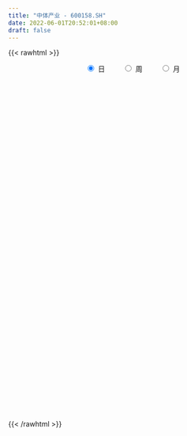 ```yaml
---
title: "中体产业 - 600158.SH"
date: 2022-06-01T20:52:01+08:00
draft: false
---
```

{{< rawhtml >}}
    <div style="text-align: center">
        <label style="padding: 1rem;"><input style="margin-right: .5rem" type="radio" name="period" value="D" checked onclick="period_change(this)">日</label>
        <label style="padding: 1rem;"><input style="margin-right: .5rem" type="radio" name="period" value="W" onclick="period_change(this)">周</label>
        <label style="padding: 1rem;"><input style="margin-right: .5rem" type="radio" name="period" value="M" onclick="period_change(this)">月</label>
    </div>
    <div id="chart" style="height: 700px;"></div> 
    <script type="text/javascript">
        const D_v = [166892.03,208042.98,175600.86,202643.3,172224.54,245956.27,162624.42,136765.18,151238.96,161859.39,311441.38,311389.38,149479.31,106926.12,432017.06,825933.62,612701.05,416295.1,237412.94,156980.0,247994.99,133074.21,264466.23,254524.56,165660.57,163424.36,152823.26,193084.56,118415.83,130991.7,83448.56,77914.19,87661.54,95245.24,57025.65,93536.52,194264.38,132506.66,138789.18,104397.53,103972.88,146779.25,168392.75,113355.94,212172.9,124021.76,91944.65,106065.34,79844.88,159097.25,111646.18,136809.09,94755.48,686857.52,342856.69,198678.42,256594.81,141676.42,95060.3,120994.23,105383.13,100051.57,69338.67,159892.74,111269.77,98520.74,92161.46,68851.7,85378.57,77836.23,148651.79,186856.57,242544.33,133598.21,320572.44,176253.61,204124.08,269725.37,185151.63,272188.12,187329.4,236703.89,175317.87,244394.24,135926.98,182884.8,152069.25,173878.45,185827.64,107164.01,184629.14,107103.79,249026.05,439147.46,297574.07,321508.17,280700.88,226878.49,272779.64,250723.18,183093.99,160582.83,264224.27,123423.79,121888.34,314692.79,149457.28,186298.67,191268.23,169308.41,105849.04,123324.68,119241.09,169049.37,106994.63,106659.43,120250.73,177620.92,214816.57,199840.87,166542.47,150241.38,116152.0,118095.85,175615.45,103292.58,154260.59,201606.15,173490.2,124206.92,92616.01,122678.22,178233.91,117149.12,121037.73,117732.16,245544.38,159798.91,224396.62,238999.82,662354.6,661828.24,647809.91,396380.91,350387.41,399125.29,376376.39,405383.12,407117.13,426560.36,276098.97,373553.89,584713.59,586033.05,512126.95,448369.12,767809.52,611821.4,489651.1,264521.26,298792.54,258612.37,344048.88,247610.21,265130.19,243251.89,195577.03,129518.46,278185.8,155683.81,155757.44,339466.88,334342.22,315000.66,199683.45,190468.38,195995.35,115251.67,106924.12,152757.08,148563.92,88443.28,148148.48,263827.78,126082.44,303181.48,175231.62,113625.84,108430.38,93949.8,121313.37,328868.15,168383.05,215784.22,256932.96,244920.31,320461.98,258047.9,246369.58,328692.93,229193.0,275533.04,288744.23,157220.36,725803.23,655438.13,330351.41,199768.11,162170.25,209794.5,309059.39,180619.08,152346.38,214786.48,234593.76,167453.66,195556.68,174986.0,157107.3,145677.43,133657.99,152415.0,130842.69,185536.49,107473.77,211164.39,166373.37,175732.97,137850.54,178637.01,121570.23,120083.77,113384.65,127711.89,177421.49,123163.59,91646.91,121669.43,131154.96,107840.61,115814.38,158748.83,125879.77,147056.88,121534.8,90002.67,142277.75,370324.24,304362.62,322615.4]
const D_histogram = [0.0,0.0,0.0082835328,-0.0073673693,-0.0180629014,-0.0320642185,-0.0492386327,-0.054651341,-0.0662980943,-0.0670762184,-0.052558511,-0.0743352653,-0.072953903,-0.074162479,0.0079687211,0.1176287009,0.0900802617,0.0166360244,-0.037166875,-0.0617394576,-0.0499951264,-0.04465666,-0.0186671187,-0.0396702764,-0.0481566236,-0.0386895451,-0.0527818083,-0.0820515419,-0.0904459454,-0.099762439,-0.0821823696,-0.0669918258,-0.0430617042,-0.0441662201,-0.0327236255,-0.0177710607,0.0248033931,0.0460262883,0.0724324736,0.0782019182,0.057792439,0.0742431798,0.0642641776,0.0566032919,0.0551351789,0.0236765109,0.0043716211,-0.0133334285,-0.0246099753,-0.0631188667,-0.0827105419,-0.0675317247,0.0173002078,0.0583399398,0.0619891102,0.0527190226,0.0657114923,0.0567271301,0.0464351539,0.0293755116,0.0261321384,0.0112373452,0.0095783408,0.0252148823,0.0214586482,0.0203734603,0.0133147647,0.0105097914,0.0085795263,0.0085554978,-0.0094372777,0.0056682161,0.0311416404,0.0470290829,0.0808570718,0.1016360566,0.1212115569,0.145112057,0.1618434435,0.158157345,0.1472503109,0.1409879587,0.1274329198,0.0931345056,0.0563547257,0.0536426488,0.0467763917,0.0362833493,0.0086682343,-0.0167636112,-0.0579627612,-0.0742057073,-0.005501076,0.0305331924,0.0517898628,0.0657427549,0.0844473317,0.0673047534,0.0463080599,0.0072982248,-0.0339536295,-0.0501201481,-0.0885307297,-0.1067593016,-0.1251791688,-0.1845876859,-0.2233942546,-0.2122829175,-0.1974242386,-0.1920329246,-0.1758279186,-0.1418066663,-0.115947726,-0.0682162927,-0.0314584688,-0.0047102496,0.0175635763,0.0447597503,0.0767043551,0.0976504145,0.1129349131,0.0993615027,0.0854163589,0.0685836829,0.0551344747,0.0392799126,0.0188302569,-0.0111285473,-0.0550242969,-0.0752346527,-0.0806448805,-0.0929038483,-0.07094867,-0.0636376633,-0.0529800188,-0.0361954691,-0.0080717749,0.0231504757,0.0335655257,0.0596726741,0.1215523353,0.1812728089,0.2156744898,0.2268064702,0.1980022462,0.1841542357,0.1774339944,0.1693855892,0.1305462613,0.1271149209,0.0998180591,0.0964186136,0.1475230041,0.1940362401,0.2003297425,0.18956226,0.0693163024,-0.0687307719,-0.1620405097,-0.2194962714,-0.2586253727,-0.2651198842,-0.240004126,-0.2424321492,-0.2557006584,-0.2681036572,-0.2525376804,-0.2324452341,-0.2547115387,-0.2475346978,-0.2510716293,-0.2592897377,-0.2611238402,-0.2180601426,-0.1715901996,-0.1339647034,-0.1246096221,-0.1031859856,-0.0852967193,-0.0518589818,-0.04030473,-0.0219206244,-0.0065512288,-0.0238564546,-0.0198366529,-0.0498413213,-0.0484312447,-0.0464398474,-0.0345099867,-0.0149830874,0.0051251224,0.0015575406,-0.0045407439,-0.0291259617,-0.0556469532,-0.069738789,-0.0662081319,-0.0701733412,-0.0956997816,-0.0546884001,-0.0173936507,0.0328869462,0.0822143064,0.1154074587,0.1849863498,0.1616211436,0.1299964544,0.1156162406,0.104876732,0.1120593337,0.1228232942,0.1215860678,0.1145289982,0.1001040122,0.0879707497,0.0528205487,0.0579346804,0.0374696254,0.0338682747,0.0173358276,-0.0007308441,0.0022494416,0.0029439546,-0.0188971568,-0.033253491,-0.080380736,-0.1243346319,-0.1222305329,-0.1178933061,-0.0744626383,-0.0488410792,-0.0368900835,-0.02511547,-0.0076296447,0.0176420244,0.032388831,0.050540988,0.0621026737,0.0617660094,0.066612094,0.0711098797,0.0820114463,0.09233932,0.0709232714,0.0720532449,0.0756039897,0.0835044576,0.1152247742,0.1331460398,0.1909531762]
const D_fast = [0.0,0.0,0.010354416,-0.0071383284,-0.0223495859,-0.0443669577,-0.07385103,-0.0929265735,-0.1211478504,-0.1386950291,-0.1373169494,-0.17767752,-0.1945346336,-0.2142838292,-0.1301604489,0.0089067061,0.0038783323,-0.0654068988,-0.128501517,-0.168508964,-0.1692634144,-0.175089113,-0.1537663513,-0.1846870782,-0.2052125813,-0.2054178891,-0.2327056044,-0.2824882234,-0.3134941133,-0.3477512167,-0.3507167396,-0.3522741522,-0.3391094567,-0.3512555277,-0.3479938394,-0.3374840398,-0.2887087377,-0.2559792704,-0.2114649667,-0.1861450426,-0.192106412,-0.1570948763,-0.1510078341,-0.1445178969,-0.132202215,-0.1577417553,-0.1759537398,-0.1969921466,-0.2144211873,-0.2687097953,-0.308979106,-0.31068322,-0.2215262355,-0.1659015186,-0.1467550706,-0.1428454025,-0.1134250597,-0.1082276395,-0.1069108272,-0.1166265916,-0.1133369302,-0.1254223871,-0.1246868062,-0.1027465442,-0.1011381162,-0.0971299391,-0.1008599435,-0.1010374689,-0.1008228525,-0.0987080065,-0.1190601014,-0.1025375536,-0.0692787192,-0.041634006,0.0124082508,0.0585962498,0.1084746393,0.1686531537,0.2258454011,0.2616986388,0.2876041824,0.3165888199,0.3348920109,0.3238772231,0.3011861247,0.31188471,0.3167125508,0.3152903457,0.2898422894,0.2602195411,0.2045297007,0.1697353278,0.2370646901,0.2807322566,0.3149363927,0.3453249735,0.3851413832,0.3848249933,0.3754053147,0.3382200359,0.2884797742,0.2597832186,0.1992399545,0.1543215573,0.1046068978,-0.0009485408,-0.0956036731,-0.1375630654,-0.1720604461,-0.2146773632,-0.2424293369,-0.2438597512,-0.2469877424,-0.2163103823,-0.1874171756,-0.1618465188,-0.1351817989,-0.0967956872,-0.0456749937,-0.0003163307,0.0432018962,0.0544688615,0.0618778074,0.0621910521,0.0625254626,0.0564908787,0.0407487872,0.0080078462,-0.0496439776,-0.0886629966,-0.1142344445,-0.1497193744,-0.1455013637,-0.1540997727,-0.1566871329,-0.1489514506,-0.1228457,-0.0858358305,-0.0670293991,-0.0260040821,0.0662636628,0.1713023387,0.2596226421,0.32745624,0.3481525775,0.380343126,0.4179813833,0.4522793754,0.4460766128,0.4744240027,0.4720816556,0.4927868635,0.5807720051,0.6757943011,0.732170239,0.7687933216,0.6658764396,0.5106466723,0.3768268071,0.2644969776,0.1607115331,0.0879370505,0.0530517773,-0.0099842833,-0.0871779571,-0.1666068701,-0.2141753134,-0.2521941757,-0.3381383649,-0.3928451985,-0.4591500374,-0.5321905802,-0.5993056427,-0.6107569807,-0.6071845876,-0.6030502673,-0.6248475916,-0.6292204514,-0.632655365,-0.6121823729,-0.6107043036,-0.5978003541,-0.5840687657,-0.6073381051,-0.6082774667,-0.6507424654,-0.6614401999,-0.6710587645,-0.6677564005,-0.651975273,-0.6305857826,-0.6337639793,-0.6409974498,-0.672864158,-0.7132968877,-0.7448234209,-0.7578447967,-0.7793533414,-0.8288047271,-0.8014654456,-0.7685191089,-0.7100167754,-0.6401358386,-0.5780908217,-0.4622653431,-0.4452252635,-0.4443508391,-0.4298269927,-0.4143473183,-0.3791498832,-0.3376800992,-0.3085208085,-0.2869456286,-0.2763446115,-0.2664851866,-0.2884302505,-0.2688324486,-0.2799300973,-0.2750643794,-0.2872628696,-0.3055122523,-0.3019696062,-0.3005391045,-0.3271045051,-0.3497742121,-0.416996641,-0.4920341949,-0.5204877292,-0.5456238289,-0.5208088207,-0.5073975314,-0.5046690565,-0.4991733106,-0.4835948964,-0.4539127213,-0.4310687069,-0.4002813029,-0.3731939488,-0.3580891107,-0.3365900026,-0.314314747,-0.2829103188,-0.2494976151,-0.2531828459,-0.2340395612,-0.211587819,-0.1828112366,-0.1222847264,-0.0710769509,0.0344684795]
const D_slow = [0.0,0.0,0.0020708832,0.0002290409,-0.0042866845,-0.0123027391,-0.0246123973,-0.0382752326,-0.0548497561,-0.0716188107,-0.0847584385,-0.1033422548,-0.1215807305,-0.1401213503,-0.13812917,-0.1087219948,-0.0862019294,-0.0820429233,-0.091334642,-0.1067695064,-0.119268288,-0.130432453,-0.1350992327,-0.1450168018,-0.1570559577,-0.166728344,-0.179923796,-0.2004366815,-0.2230481679,-0.2479887776,-0.26853437,-0.2852823265,-0.2960477525,-0.3070893076,-0.3152702139,-0.3197129791,-0.3135121308,-0.3020055587,-0.2838974403,-0.2643469608,-0.249898851,-0.2313380561,-0.2152720117,-0.2011211887,-0.187337394,-0.1814182663,-0.180325361,-0.1836587181,-0.1898112119,-0.2055909286,-0.2262685641,-0.2431514953,-0.2388264433,-0.2242414584,-0.2087441808,-0.1955644252,-0.1791365521,-0.1649547696,-0.1533459811,-0.1460021032,-0.1394690686,-0.1366597323,-0.1342651471,-0.1279614265,-0.1225967644,-0.1175033994,-0.1141747082,-0.1115472603,-0.1094023788,-0.1072635043,-0.1096228237,-0.1082057697,-0.1004203596,-0.0886630889,-0.0684488209,-0.0430398068,-0.0127369176,0.0235410967,0.0640019575,0.1035412938,0.1403538715,0.1756008612,0.2074590912,0.2307427175,0.244831399,0.2582420612,0.2699361591,0.2790069964,0.281174055,0.2769831522,0.2624924619,0.2439410351,0.2425657661,0.2501990642,0.2631465299,0.2795822186,0.3006940515,0.3175202399,0.3290972549,0.3309218111,0.3224334037,0.3099033667,0.2877706842,0.2610808588,0.2297860666,0.1836391451,0.1277905815,0.0747198521,0.0253637925,-0.0226444387,-0.0666014183,-0.1020530849,-0.1310400164,-0.1480940896,-0.1559587068,-0.1571362692,-0.1527453751,-0.1415554375,-0.1223793488,-0.0979667451,-0.0697330169,-0.0448926412,-0.0235385515,-0.0063926308,0.0073909879,0.0172109661,0.0219185303,0.0191363935,0.0053803192,-0.0134283439,-0.033589564,-0.0568155261,-0.0745526936,-0.0904621094,-0.1037071141,-0.1127559814,-0.1147739251,-0.1089863062,-0.1005949248,-0.0856767563,-0.0552886724,-0.0099704702,0.0439481522,0.1006497698,0.1501503313,0.1961888903,0.2405473889,0.2828937862,0.3155303515,0.3473090817,0.3722635965,0.3963682499,0.4332490009,0.481758061,0.5318404966,0.5792310616,0.5965601372,0.5793774442,0.5388673168,0.4839932489,0.4193369058,0.3530569347,0.2930559032,0.2324478659,0.1685227013,0.101496787,0.0383623669,-0.0197489416,-0.0834268263,-0.1453105007,-0.208078408,-0.2729008425,-0.3381818025,-0.3926968382,-0.4355943881,-0.4690855639,-0.5002379694,-0.5260344658,-0.5473586457,-0.5603233911,-0.5703995736,-0.5758797297,-0.5775175369,-0.5834816505,-0.5884408138,-0.6009011441,-0.6130089553,-0.6246189171,-0.6332464138,-0.6369921856,-0.635710905,-0.6353215199,-0.6364567059,-0.6437381963,-0.6576499346,-0.6750846318,-0.6916366648,-0.7091800001,-0.7331049455,-0.7467770455,-0.7511254582,-0.7429037216,-0.722350145,-0.6934982804,-0.6472516929,-0.606846407,-0.5743472934,-0.5454432333,-0.5192240503,-0.4912092169,-0.4605033933,-0.4301068764,-0.4014746268,-0.3764486238,-0.3544559363,-0.3412507992,-0.3267671291,-0.3173997227,-0.3089326541,-0.3045986972,-0.3047814082,-0.3042190478,-0.3034830591,-0.3082073483,-0.3165207211,-0.3366159051,-0.367699563,-0.3982571963,-0.4277305228,-0.4463461824,-0.4585564522,-0.467778973,-0.4740578406,-0.4759652517,-0.4715547456,-0.4634575379,-0.4508222909,-0.4352966225,-0.4198551201,-0.4032020966,-0.3854246267,-0.3649217651,-0.3418369351,-0.3241061173,-0.3060928061,-0.2871918086,-0.2663156942,-0.2375095007,-0.2042229907,-0.1564846967]
const D_data = [['2021-05-21', 13.1677, 13.0778, 12.988, 13.3074],['2021-05-24', 13.0579, 13.0778, 13.0079, 13.4472],['2021-05-25', 13.1677, 13.2076, 13.0778, 13.3474],['2021-05-26', 13.2076, 12.8881, 12.8582, 13.2475],['2021-05-27', 12.9181, 12.8682, 12.7983, 13.2675],['2021-05-28', 12.8981, 12.7384, 12.6685, 13.4073],['2021-05-31', 12.6685, 12.5787, 12.4189, 12.7883],['2021-06-01', 12.6685, 12.6186, 12.4489, 12.8083],['2021-06-02', 12.5787, 12.4389, 12.3491, 12.6985],['2021-06-03', 12.4289, 12.4788, 12.3491, 12.8183],['2021-06-04', 12.4988, 12.6486, 12.2592, 12.9181],['2021-06-07', 12.7783, 12.1095, 11.9098, 12.9281],['2021-06-08', 12.1394, 12.2692, 12.0795, 12.3291],['2021-06-09', 12.2392, 12.1594, 12.1294, 12.409],['2021-06-10', 12.1993, 13.3773, 12.1294, 13.3773],['2021-06-11', 13.7766, 14.2758, 13.3374, 14.7151],['2021-06-15', 14.2758, 12.8482, 12.8482, 14.5154],['2021-06-16', 12.5887, 12.0296, 11.9897, 12.6286],['2021-06-17', 11.9697, 11.9098, 11.8, 12.1594],['2021-06-18', 11.8898, 12.0096, 11.78, 12.1195],['2021-06-21', 11.9298, 12.369, 11.8399, 12.5887],['2021-06-22', 12.369, 12.2792, 12.1394, 12.5387],['2021-06-23', 12.2692, 12.5787, 12.1794, 12.6585],['2021-06-24', 12.399, 11.9597, 11.9298, 12.4389],['2021-06-25', 11.9997, 11.9797, 11.8699, 12.1294],['2021-06-28', 11.9797, 12.1494, 11.8799, 12.3091],['2021-06-29', 12.0795, 11.78, 11.78, 12.0995],['2021-06-30', 11.79, 11.3907, 11.3607, 11.8],['2021-07-01', 11.3807, 11.4506, 11.3408, 11.7501],['2021-07-02', 11.4007, 11.2809, 10.9215, 11.4506],['2021-07-05', 11.2809, 11.5305, 11.2509, 11.5604],['2021-07-06', 11.48, 11.49, 11.37, 11.68],['2021-07-07', 11.44, 11.62, 11.4, 11.73],['2021-07-08', 11.61, 11.29, 11.25, 11.61],['2021-07-09', 11.23, 11.4, 11.21, 11.45],['2021-07-12', 11.42, 11.45, 11.36, 11.57],['2021-07-13', 11.45, 11.91, 11.35, 12.02],['2021-07-14', 11.88, 11.8, 11.68, 12.06],['2021-07-15', 11.85, 12.0, 11.7, 12.08],['2021-07-16', 11.92, 11.85, 11.76, 11.96],['2021-07-19', 11.89, 11.5, 11.47, 11.91],['2021-07-20', 11.45, 11.97, 11.38, 12.03],['2021-07-21', 11.98, 11.68, 11.64, 11.99],['2021-07-22', 11.64, 11.68, 11.49, 11.82],['2021-07-23', 11.6, 11.75, 11.12, 11.78],['2021-07-26', 11.6, 11.29, 11.27, 11.72],['2021-07-27', 11.25, 11.29, 11.25, 11.47],['2021-07-28', 11.22, 11.18, 10.98, 11.37],['2021-07-29', 11.21, 11.14, 11.08, 11.29],['2021-07-30', 11.1, 10.6, 10.45, 11.1],['2021-08-02', 10.5, 10.59, 10.28, 10.77],['2021-08-03', 10.57, 10.92, 10.52, 11.16],['2021-08-04', 12.01, 12.01, 12.01, 12.01],['2021-08-05', 12.5, 11.8, 11.7, 12.95],['2021-08-06', 11.6, 11.47, 11.19, 11.61],['2021-08-09', 11.28, 11.31, 11.19, 11.57],['2021-08-10', 11.3, 11.62, 11.21, 11.85],['2021-08-11', 11.54, 11.38, 11.37, 11.59],['2021-08-12', 11.35, 11.33, 11.3, 11.47],['2021-08-13', 11.25, 11.18, 11.05, 11.33],['2021-08-16', 11.25, 11.3, 11.25, 11.47],['2021-08-17', 11.23, 11.1, 11.06, 11.37],['2021-08-18', 11.11, 11.21, 11.09, 11.23],['2021-08-19', 11.24, 11.46, 11.22, 11.64],['2021-08-20', 11.44, 11.25, 11.07, 11.44],['2021-08-23', 11.25, 11.27, 11.23, 11.42],['2021-08-24', 11.26, 11.17, 11.12, 11.31],['2021-08-25', 11.15, 11.19, 11.09, 11.24],['2021-08-26', 11.19, 11.18, 11.12, 11.31],['2021-08-27', 11.18, 11.19, 11.09, 11.3],['2021-08-30', 11.21, 10.9, 10.78, 11.29],['2021-08-31', 10.7, 11.29, 10.59, 11.4],['2021-09-01', 11.26, 11.53, 11.19, 11.87],['2021-09-02', 11.43, 11.54, 11.4, 11.69],['2021-09-03', 11.55, 11.94, 11.46, 12.28],['2021-09-06', 11.84, 11.99, 11.8, 12.11],['2021-09-07', 11.9, 12.17, 11.88, 12.28],['2021-09-08', 12.12, 12.45, 12.11, 12.88],['2021-09-09', 12.44, 12.6, 12.3, 12.74],['2021-09-10', 12.7, 12.52, 12.39, 13.09],['2021-09-13', 12.28, 12.53, 12.26, 12.7],['2021-09-14', 12.6, 12.68, 12.56, 13.03],['2021-09-15', 12.62, 12.67, 12.52, 12.92],['2021-09-16', 12.6, 12.4, 12.34, 12.85],['2021-09-17', 12.34, 12.27, 12.09, 12.47],['2021-09-22', 12.19, 12.67, 12.17, 12.88],['2021-09-23', 12.74, 12.67, 12.58, 12.83],['2021-09-24', 12.67, 12.65, 12.57, 12.89],['2021-09-27', 12.67, 12.39, 12.16, 12.75],['2021-09-28', 12.4, 12.31, 12.25, 12.57],['2021-09-29', 12.24, 11.94, 11.82, 12.31],['2021-09-30', 11.97, 12.08, 11.88, 12.14],['2021-10-08', 12.23, 13.29, 12.21, 13.29],['2021-10-11', 13.5, 13.21, 13.13, 13.76],['2021-10-12', 13.23, 13.25, 13.17, 13.54],['2021-10-13', 13.25, 13.34, 13.24, 14.09],['2021-10-14', 13.54, 13.59, 13.35, 13.88],['2021-10-15', 13.52, 13.25, 13.19, 13.64],['2021-10-18', 13.3, 13.19, 12.95, 13.52],['2021-10-19', 13.14, 12.87, 12.84, 13.38],['2021-10-20', 12.81, 12.66, 12.65, 13.0],['2021-10-21', 12.66, 12.83, 12.65, 12.92],['2021-10-22', 12.9, 12.39, 12.19, 13.04],['2021-10-25', 12.2, 12.45, 12.08, 12.49],['2021-10-26', 12.4, 12.29, 12.25, 12.59],['2021-10-27', 12.38, 11.47, 11.39, 12.47],['2021-10-28', 11.44, 11.32, 11.24, 11.57],['2021-10-29', 11.28, 11.71, 11.28, 11.75],['2021-11-01', 11.7, 11.67, 11.58, 11.86],['2021-11-02', 11.69, 11.45, 11.23, 11.77],['2021-11-03', 11.46, 11.49, 11.39, 11.61],['2021-11-04', 11.55, 11.71, 11.43, 11.79],['2021-11-05', 11.72, 11.65, 11.6, 11.92],['2021-11-08', 11.68, 12.03, 11.66, 12.17],['2021-11-09', 11.95, 12.06, 11.95, 12.12],['2021-11-10', 12.07, 12.07, 11.94, 12.16],['2021-11-11', 12.09, 12.13, 12.02, 12.23],['2021-11-12', 12.13, 12.33, 11.92, 12.37],['2021-11-15', 12.4, 12.58, 12.35, 12.82],['2021-11-16', 12.53, 12.64, 12.5, 12.89],['2021-11-17', 12.64, 12.74, 12.5, 12.76],['2021-11-18', 12.65, 12.46, 12.46, 12.71],['2021-11-19', 12.4, 12.45, 12.39, 12.55],['2021-11-22', 12.45, 12.39, 12.37, 12.56],['2021-11-23', 12.33, 12.4, 12.16, 12.51],['2021-11-24', 12.38, 12.33, 12.26, 12.49],['2021-11-25', 12.39, 12.2, 12.17, 12.54],['2021-11-26', 12.27, 11.95, 11.79, 12.28],['2021-11-29', 11.7, 11.55, 11.5, 11.75],['2021-11-30', 11.57, 11.62, 11.56, 11.71],['2021-12-01', 11.65, 11.67, 11.46, 11.69],['2021-12-02', 11.64, 11.46, 11.44, 11.7],['2021-12-03', 11.47, 11.84, 11.47, 11.91],['2021-12-06', 11.82, 11.67, 11.65, 11.88],['2021-12-07', 11.66, 11.7, 11.61, 11.84],['2021-12-08', 11.76, 11.8, 11.69, 11.87],['2021-12-09', 11.83, 12.03, 11.82, 12.29],['2021-12-10', 12.03, 12.22, 11.93, 12.22],['2021-12-13', 12.31, 12.08, 12.04, 12.52],['2021-12-14', 12.05, 12.4, 12.01, 12.5],['2021-12-15', 12.4, 13.15, 12.27, 13.64],['2021-12-16', 12.98, 13.57, 12.82, 13.98],['2021-12-17', 14.18, 13.67, 13.3, 14.4],['2021-12-20', 13.6, 13.69, 13.48, 14.1],['2021-12-21', 13.63, 13.33, 13.3, 13.84],['2021-12-22', 13.46, 13.58, 13.25, 13.92],['2021-12-23', 13.45, 13.79, 13.45, 14.14],['2021-12-24', 13.96, 13.91, 13.71, 14.14],['2021-12-27', 13.85, 13.56, 12.95, 13.85],['2021-12-28', 13.5, 14.04, 13.45, 14.38],['2021-12-29', 13.9, 13.8, 13.66, 14.01],['2021-12-30', 13.7, 14.15, 13.69, 14.33],['2021-12-31', 14.04, 15.12, 13.96, 15.4],['2022-01-04', 15.12, 15.53, 14.95, 15.9],['2022-01-05', 15.4, 15.4, 14.8, 15.7],['2022-01-06', 15.25, 15.41, 15.2, 15.84],['2022-01-07', 15.4, 13.87, 13.87, 15.4],['2022-01-10', 13.2, 13.03, 12.7, 13.35],['2022-01-11', 13.0, 12.95, 12.59, 13.18],['2022-01-12', 12.8, 12.91, 12.75, 13.03],['2022-01-13', 12.92, 12.75, 12.7, 13.19],['2022-01-14', 12.7, 12.88, 12.52, 13.08],['2022-01-17', 12.9, 13.17, 12.83, 13.48],['2022-01-18', 13.1, 12.73, 12.67, 13.19],['2022-01-19', 12.65, 12.38, 12.31, 12.81],['2022-01-20', 12.4, 12.13, 12.12, 12.53],['2022-01-21', 12.05, 12.29, 12.02, 12.36],['2022-01-24', 12.2, 12.25, 12.08, 12.44],['2022-01-25', 12.16, 11.51, 11.5, 12.32],['2022-01-26', 11.53, 11.62, 11.39, 11.75],['2022-01-27', 11.72, 11.27, 11.25, 11.73],['2022-01-28', 11.43, 10.94, 10.91, 11.45],['2022-02-07', 11.5, 10.74, 10.58, 11.52],['2022-02-08', 10.72, 11.17, 10.68, 11.28],['2022-02-09', 11.18, 11.24, 11.07, 11.26],['2022-02-10', 11.3, 11.17, 10.96, 11.3],['2022-02-11', 11.1, 10.77, 10.75, 11.11],['2022-02-14', 10.66, 10.84, 10.62, 10.92],['2022-02-15', 10.79, 10.75, 10.7, 10.87],['2022-02-16', 10.85, 10.95, 10.79, 11.11],['2022-02-17', 10.89, 10.68, 10.65, 10.95],['2022-02-18', 10.59, 10.74, 10.58, 10.75],['2022-02-21', 10.73, 10.7, 10.6, 10.78],['2022-02-22', 10.62, 10.19, 10.08, 10.63],['2022-02-23', 10.19, 10.32, 10.16, 10.35],['2022-02-24', 10.25, 9.71, 9.54, 10.29],['2022-02-25', 9.77, 9.9, 9.77, 10.09],['2022-02-28', 9.86, 9.79, 9.64, 9.9],['2022-03-01', 9.78, 9.83, 9.73, 9.89],['2022-03-02', 9.79, 9.9, 9.75, 9.96],['2022-03-03', 9.99, 9.92, 9.87, 10.06],['2022-03-04', 9.88, 9.58, 9.5, 9.96],['2022-03-07', 9.66, 9.43, 9.38, 9.68],['2022-03-08', 9.43, 9.01, 8.97, 9.49],['2022-03-09', 9.06, 8.72, 8.3, 9.1],['2022-03-10', 8.85, 8.62, 8.58, 8.95],['2022-03-11', 8.55, 8.66, 8.29, 8.71],['2022-03-14', 8.62, 8.41, 8.4, 8.73],['2022-03-15', 8.45, 7.89, 7.88, 8.46],['2022-03-16', 8.18, 8.6, 7.93, 8.6],['2022-03-17', 8.65, 8.63, 8.56, 8.82],['2022-03-18', 8.58, 8.93, 8.56, 9.0],['2022-03-21', 8.95, 9.13, 8.87, 9.22],['2022-03-22', 9.1, 9.13, 8.94, 9.17],['2022-03-23', 9.1, 9.89, 9.09, 10.04],['2022-03-24', 9.48, 8.9, 8.9, 9.48],['2022-03-25', 8.7, 8.68, 8.64, 8.82],['2022-03-28', 8.67, 8.79, 8.51, 8.87],['2022-03-29', 8.8, 8.78, 8.7, 8.9],['2022-03-30', 8.8, 9.01, 8.78, 9.04],['2022-03-31', 8.96, 9.13, 8.92, 9.45],['2022-04-01', 9.02, 9.04, 8.9, 9.12],['2022-04-06', 9.01, 8.98, 8.95, 9.1],['2022-04-07', 9.01, 8.86, 8.86, 9.32],['2022-04-08', 8.87, 8.84, 8.63, 9.15],['2022-04-11', 8.76, 8.43, 8.39, 8.78],['2022-04-12', 8.41, 8.85, 8.4, 8.88],['2022-04-13', 8.78, 8.48, 8.45, 8.79],['2022-04-14', 8.52, 8.61, 8.5, 8.7],['2022-04-15', 8.55, 8.37, 8.31, 8.56],['2022-04-18', 8.31, 8.22, 8.1, 8.35],['2022-04-19', 8.22, 8.4, 8.17, 8.45],['2022-04-20', 8.39, 8.34, 8.26, 8.54],['2022-04-21', 8.24, 7.95, 7.9, 8.33],['2022-04-22', 7.96, 7.88, 7.75, 7.99],['2022-04-25', 7.78, 7.21, 7.2, 7.79],['2022-04-26', 7.19, 6.87, 6.87, 7.39],['2022-04-27', 6.74, 7.18, 6.67, 7.21],['2022-04-28', 7.06, 7.07, 6.92, 7.14],['2022-04-29', 7.17, 7.55, 7.15, 7.61],['2022-05-05', 7.49, 7.4, 7.35, 7.51],['2022-05-06', 7.23, 7.23, 7.15, 7.36],['2022-05-09', 7.28, 7.2, 7.12, 7.38],['2022-05-10', 7.08, 7.27, 7.04, 7.31],['2022-05-11', 7.3, 7.42, 7.25, 7.58],['2022-05-12', 7.41, 7.35, 7.24, 7.5],['2022-05-13', 7.39, 7.45, 7.27, 7.46],['2022-05-16', 7.45, 7.43, 7.35, 7.5],['2022-05-17', 7.44, 7.3, 7.2, 7.45],['2022-05-18', 7.3, 7.37, 7.27, 7.47],['2022-05-19', 7.26, 7.39, 7.24, 7.45],['2022-05-20', 7.4, 7.52, 7.37, 7.57],['2022-05-23', 7.53, 7.59, 7.5, 7.7],['2022-05-24', 7.59, 7.18, 7.18, 7.63],['2022-05-25', 7.2, 7.42, 7.2, 7.45],['2022-05-26', 7.43, 7.48, 7.32, 7.51],['2022-05-27', 7.48, 7.59, 7.48, 7.75],['2022-05-30', 7.59, 8.04, 7.54, 8.15],['2022-05-31', 7.91, 8.07, 7.84, 8.24],['2022-06-01', 8.35, 8.88, 8.19, 8.88]]
const W_v = [1023934.12,898494.8100000001,1381711.9399999999,902591.37,1125347.99,985721.51,476627.86,1020765.8099999999,420423.58,1333380.5800000001,960472.5100000001,1093249.28,807602.04,1210549.51,567562.01,578695.88,366698.93,331698.72,388133.71,625352.33,442820.08,764088.01,760831.7400000001,1332556.0899999999,1124584.3300000001,548761.24,1111998.3700000001,684174.0600000001,362305.68,453777.73,413504.26,1117754.46,470300.1,341453.68,490254.24,311273.9,309771.0,289316.99,536892.97,712242.25,439638.19,464536.42,2289792.02,1879322.04,592643.72,431230.92,1312234.7,1246252.4300000002,1683408.1300000001,1268588.49,206347.98,1464284.9899999998,792643.0800000001,587096.6499999999,634694.08,467870.06,735589.2899999999,418285.71,350459.2,335667.27,519450.0,657265.3199999999,542683.01,484042.45,514864.38,441854.04,421996.97,838047.37,682669.1699999999,448218.47,572523.36,358287.42,679972.36,1188605.0699999998,794875.9,845797.58,500186.3699999999,501087.12,435343.04,542591.03,877815.1899999999,1522992.3300000001,1932639.0899999999,1535253.72,2555396.9299999997,1785785.4299999999,971341.2000000001,2201958.1000000001,1338049.9600000002,1135227.3699999999,262559.35,676987.0,572822.1900000001,1312806.0099999998,799118.0699999999,501960.54,509774.8,728722.4399999999,725464.66,625965.5900000001,375945.4399999999,459110.15,297712.69,333661.63,313774.74,228624.76,453332.7100000001,831725.05,1050729.97,460367.9500000001,683461.3099999999,420536.29,49406.65,307585.03,451966.02,470412.24,330884.03,231071.54,369452.8,255968.61,179682.61,173034.82,232543.12,595521.6900000001,388060.16,526361.37,608013.3200000001,420476.51,515155.75,727370.4399999999,770766.47,863395.91,804508.3999999999,509642.0999999999,1355347.1299999999,1299922.7800000003,734583.8400000001,386900.2,320211.84,367706.91,522751.96,351657.4,302330.51,296381.82,429638.96,330628.48,422625.72,325943.51,353561.83,199079.28,635505.16,1029442.8999999999,783230.36,705228.5,454471.02,815959.3600000001,1983332.8599999999,4890285.9499999993,3921678.4399999995,4206385.5200000005,2479898.4699999997,1792181.3899999999,1062712.0700000001,887612.71,376368.71,1154120.47,936034.53,1099522.3400000001,1338753.5999999999,1096854.01,2558635.1000000001,1953136.6700000002,965327.5399999999,1337228.7000000002,1428754.4399999999,1750606.77,1655365.22,1104209.6300000001,836939.5699999999,1488943.03,706268.78,811290.0599999999,352459.01,270552.54,615068.11,573689.76,629525.11,465419.52,662016.1499999999,679013.4,485340.56,521955.55,419121.62,789766.9399999999,156561.75,598720.51,1546852.74,1004467.95,923929.33,1825745.4900000002,1423389.0900000001,1065720.5600000001,758739.71,401295.18,663494.27,744673.7200000001,560973.88,1372924.96,813004.1800000001,545935.88,422748.7,1032223.3399999999,1107442.8100000001,979672.38,508832.5,584724.5800000001,249026.05,1565809.0700000001,1131403.9100000001,895760.87,708991.45,680575.08,847593.29,752870.6200000001,691225.26,761262.3,2435389.1899999999,1927653.1200000001,2068043.9399999999,2314338.6400000001,1923398.6699999999,1295618.2,1058612.3900000001,1235490.0599999998,611940.0700000001,1016471.7999999999,766187.54,1206482.52,1337836.45,2157557.3599999999,1061411.3300000001,601726.62,840781.0699999998,709925.9399999999,869758.28,241654.0,633328.53,635228.21,626751.87,997302.26]
const W_histogram = [0.0,-0.0176711111,-0.073218573,-0.1437476559,-0.3528103668,-0.4987234365,-0.5905900667,-0.685330558,-0.6699553796,-0.5236205764,-0.3572082417,-0.1664972272,-0.0314646611,-0.0729286366,-0.1089415554,-0.1450878548,-0.1677135318,-0.1524974418,-0.1702490707,-0.1214087594,-0.0748183279,-0.0161150272,0.0389328393,0.1411540887,0.1705849963,0.1568832773,0.2112959377,0.175523908,0.1529476458,0.0990358678,0.0697888606,-0.0544714702,-0.152020929,-0.1831426994,-0.21733921,-0.2221059647,-0.2184111259,-0.1895229695,-0.1136986132,-0.036185839,0.0074399996,0.0572293901,0.1776453137,0.1428819439,0.1722215255,0.2271731407,0.2751874314,0.3144521374,0.3960013421,0.3289041744,0.2851418859,0.2538588738,0.1979163779,0.0764646009,-0.0519982896,-0.1824381861,-0.2157191558,-0.2320704701,-0.2205977252,-0.2190022661,-0.1377303327,-0.0788330858,-0.1210431719,-0.1469237799,-0.1254207199,-0.0757044201,-0.0322512075,0.0557113575,0.089601265,0.1199104319,0.1492720776,0.1559047016,0.2026628275,0.2273428072,0.2737188038,0.2838026931,0.2667985786,0.2090466466,0.1732397811,0.1773609188,0.1989253701,0.2608545016,0.2980384765,0.3240466384,0.4814617908,0.4935197057,0.4886693767,0.5242646798,0.4891034978,0.3236065217,0.1742364527,0.0284825083,-0.0821509976,-0.0784395639,-0.0754503296,-0.1243227636,-0.1165168385,-0.0669797926,-0.1232358271,-0.160680175,-0.2036859725,-0.1928565091,-0.1788916028,-0.1874024901,-0.2205572301,-0.2085179945,-0.1651297929,-0.1281138606,-0.0554758808,0.0104148977,0.0159045749,-0.0053582721,-0.0257526072,-0.0267079381,-0.0420249631,-0.0273585109,-0.0415816624,-0.0495869834,-0.0645857797,-0.0817645135,-0.0916028653,-0.0789744594,-0.0616425104,-0.0224427961,-0.0070933728,0.0331513819,0.0633171288,0.0860844565,0.0628239819,0.039091533,0.0244698804,0.0245210417,-0.0437388486,-0.0540063125,-0.006318961,0.0091885253,-0.044553729,-0.0924371869,-0.1129826943,-0.1220404166,-0.1142550417,-0.0979622179,-0.0718944067,-0.0599456696,-0.0598761818,-0.0550580116,-0.027077385,-0.0170887847,-0.0106294293,-0.0092364628,0.0188658856,0.0762137271,0.0875556348,0.0941056307,0.0945543586,0.1227849127,0.2354834202,0.4501058891,0.6265058321,0.6943662897,0.5164040345,0.4677433902,0.3620931036,0.3114365763,0.2857267095,0.230483696,0.1597322843,0.1233848399,0.1178642842,0.0412246467,0.1978826492,0.1308639207,0.0695793593,0.0735594395,0.072191315,0.0578247158,-0.1163366948,-0.2646645418,-0.369946383,-0.3584312321,-0.3964541881,-0.4791969098,-0.4927887622,-0.422350323,-0.3745977039,-0.3032104708,-0.3016132707,-0.2928224101,-0.2391812036,-0.1552346328,-0.0703544125,-0.0350503452,-0.0389594635,0.0016488953,0.0119636133,-0.0068306223,0.090280181,0.125415046,0.1355058084,0.2386365217,0.1456649982,0.0770375542,-0.0155971479,-0.0661910537,-0.0665142591,-0.070259936,-0.1428028075,-0.1254264533,-0.1263439853,-0.1154173498,-0.1056730487,-0.0452474663,0.0330306778,0.0653510475,0.1072278673,0.0920280581,0.1552362138,0.1841495924,0.1373017836,0.0565984107,-0.0016564174,0.0044417284,0.0148073813,-0.0122962602,-0.0365471974,-0.0263848869,0.0731592923,0.1461219068,0.2601689832,0.2364040374,0.1435607637,0.0374873916,-0.1199046742,-0.2256334205,-0.2839893863,-0.3606389334,-0.4107292927,-0.4789015112,-0.4777988552,-0.4654300379,-0.4066586186,-0.3566948768,-0.331288588,-0.3231275541,-0.3152560276,-0.3066218882,-0.2628019819,-0.2081991012,-0.1492255064,-0.0124062609]
const W_fast = [0.0,-0.0220888889,-0.095940994,-0.2024069909,-0.4996722935,-0.7702662223,-1.0097803692,-1.2758535,-1.4279671665,-1.4125375074,-1.3354272331,-1.1863405254,-1.0591741246,-1.1188702593,-1.1821185669,-1.25453683,-1.3190908899,-1.3419991604,-1.402313057,-1.3838249355,-1.355939086,-1.3012645421,-1.2364834658,-1.0989736942,-1.0268965376,-1.0013774372,-0.8941407924,-0.8860318451,-0.8703711958,-0.8995240069,-0.9113237989,-1.0492019972,-1.1847566883,-1.2616641335,-1.3501954467,-1.4104886926,-1.4613966352,-1.4798892212,-1.4324895183,-1.3640232038,-1.3185373653,-1.2544406273,-1.0896133753,-1.088656259,-1.016261296,-0.9045163957,-0.7877052471,-0.6698275068,-0.4892779666,-0.4741490907,-0.4466259077,-0.4144442013,-0.4209076028,-0.5232432296,-0.6647056924,-0.8407551355,-0.9279658941,-1.0023348259,-1.0460115124,-1.0991666198,-1.0523272696,-1.0131382941,-1.0856091733,-1.1482207262,-1.1580728462,-1.1272826514,-1.0918922407,-0.9900018364,-0.9337116126,-0.8734248377,-0.8067451727,-0.7611363733,-0.6637125404,-0.582196859,-0.4673911614,-0.3863565989,-0.3366610686,-0.342151339,-0.3346482593,-0.2861868919,-0.2148910981,-0.0877483412,0.0239452529,0.1309650744,0.4087456745,0.5441835158,0.661500531,0.828162004,0.9152766965,0.8306813508,0.7248703951,0.5862370776,0.4550658223,0.4391673651,0.423294017,0.3433408921,0.3220176075,0.3548097053,0.267744714,0.1901303224,0.0962030318,0.0588183679,0.0280603735,-0.0273011364,-0.1155951839,-0.1556854469,-0.1535796935,-0.1485922263,-0.0898232167,-0.0213287139,-0.0118628929,-0.034465308,-0.0612977949,-0.0689301103,-0.0947533761,-0.0869265516,-0.1115451187,-0.1319471856,-0.1630924268,-0.2007122889,-0.2334513571,-0.240566566,-0.2386452446,-0.2050562293,-0.1914801492,-0.1429475491,-0.09695252,-0.0526640781,-0.0602185573,-0.0741781229,-0.0826823054,-0.0765008837,-0.1556954862,-0.1794645282,-0.1333569169,-0.1155522994,-0.1804329859,-0.2514257404,-0.3002169215,-0.339784748,-0.3605631334,-0.3687608641,-0.3606666546,-0.3637043349,-0.3786038925,-0.3875502253,-0.3663389449,-0.3606225407,-0.3568205427,-0.3577366918,-0.3249178721,-0.2485165988,-0.2152857824,-0.1852093789,-0.1611220612,-0.1021952789,0.0693740836,0.3965230248,0.7295494258,0.9710014558,0.9221402092,0.9904154125,0.9752884019,1.0024910185,1.0482128291,1.0505907396,1.019772399,1.0142711646,1.0382166799,0.9718832042,1.1780118689,1.1437091206,1.0998193991,1.1221893392,1.1388690433,1.1389586231,0.9357130388,0.7212190564,0.5234506194,0.4453579623,0.3082214592,0.1056795101,-0.0311095329,-0.0662586744,-0.1121554813,-0.1165708658,-0.1903769834,-0.2547917254,-0.2609458197,-0.2158079071,-0.14851629,-0.121974809,-0.1356237932,-0.0946032106,-0.0812975893,-0.1017994804,0.0178813682,0.0843699946,0.1283372092,0.2911270529,0.2345717789,0.1852037235,0.0886697344,0.0215280652,0.004576295,-0.0167343658,-0.1249779393,-0.1389581984,-0.1714617267,-0.1893894287,-0.2060633897,-0.1569496739,-0.0704138603,-0.0217557288,0.0469280578,0.0547352632,0.1567524723,0.2317032491,0.2191808861,0.1526271159,0.0939581835,0.1011667614,0.1152342596,0.085056553,0.0516688164,0.0552349053,0.1730689076,0.2825619988,0.4616513209,0.4969873845,0.4400343017,0.3433327776,0.1559645432,-0.0061725582,-0.1355258707,-0.3023351511,-0.4551078335,-0.6430054299,-0.7613524877,-0.8653411798,-0.9082344152,-0.9474443926,-1.0048602508,-1.0774811054,-1.1484235858,-1.2164449185,-1.2383255077,-1.2357724022,-1.214105184,-1.0803875038]
const W_slow = [0.0,-0.0044177778,-0.022722421,-0.058659335,-0.1468619267,-0.2715427858,-0.4191903025,-0.590522942,-0.7580117869,-0.888916931,-0.9782189914,-1.0198432982,-1.0277094635,-1.0459416226,-1.0731770115,-1.1094489752,-1.1513773582,-1.1895017186,-1.2320639863,-1.2624161761,-1.2811207581,-1.2851495149,-1.2754163051,-1.2401277829,-1.1974815338,-1.1582607145,-1.1054367301,-1.0615557531,-1.0233188416,-0.9985598747,-0.9811126595,-0.9947305271,-1.0327357593,-1.0785214342,-1.1328562367,-1.1883827278,-1.2429855093,-1.2903662517,-1.318790905,-1.3278373648,-1.3259773649,-1.3116700174,-1.2672586889,-1.231538203,-1.1884828216,-1.1316895364,-1.0628926785,-0.9842796442,-0.8852793087,-0.8030532651,-0.7317677936,-0.6683030751,-0.6188239807,-0.5997078305,-0.6127074029,-0.6583169494,-0.7122467383,-0.7702643559,-0.8254137872,-0.8801643537,-0.9145969369,-0.9343052083,-0.9645660013,-1.0012969463,-1.0326521263,-1.0515782313,-1.0596410332,-1.0457131938,-1.0233128776,-0.9933352696,-0.9560172502,-0.9170410748,-0.866375368,-0.8095396662,-0.7411099652,-0.6701592919,-0.6034596473,-0.5511979856,-0.5078880404,-0.4635478107,-0.4138164681,-0.3486028428,-0.2740932236,-0.193081564,-0.0727161163,0.0506638101,0.1728311543,0.3038973242,0.4261731987,0.5070748291,0.5506339423,0.5577545694,0.53721682,0.517606929,0.4987443466,0.4676636557,0.4385344461,0.4217894979,0.3909805411,0.3508104974,0.2998890043,0.251674877,0.2069519763,0.1601013538,0.1049620462,0.0528325476,0.0115500994,-0.0204783658,-0.034347336,-0.0317436115,-0.0277674678,-0.0291070358,-0.0355451876,-0.0422221722,-0.052728413,-0.0595680407,-0.0699634563,-0.0823602021,-0.0985066471,-0.1189477754,-0.1418484918,-0.1615921066,-0.1770027342,-0.1826134332,-0.1843867764,-0.176098931,-0.1602696488,-0.1387485346,-0.1230425392,-0.1132696559,-0.1071521858,-0.1010219254,-0.1119566376,-0.1254582157,-0.1270379559,-0.1247408246,-0.1358792569,-0.1589885536,-0.1872342272,-0.2177443313,-0.2463080917,-0.2707986462,-0.2887722479,-0.3037586653,-0.3187277107,-0.3324922136,-0.3392615599,-0.3435337561,-0.3461911134,-0.3485002291,-0.3437837577,-0.3247303259,-0.3028414172,-0.2793150095,-0.2556764199,-0.2249801917,-0.1661093366,-0.0535828643,0.1030435937,0.2766351661,0.4057361747,0.5226720223,0.6131952982,0.6910544423,0.7624861196,0.8201070436,0.8600401147,0.8908863247,0.9203523957,0.9306585574,0.9801292197,1.0128451999,1.0302400397,1.0486298996,1.0666777284,1.0811339073,1.0520497336,0.9858835982,0.8933970024,0.8037891944,0.7046756474,0.5848764199,0.4616792293,0.3560916486,0.2624422226,0.1866396049,0.1112362873,0.0380306847,-0.0217646162,-0.0605732744,-0.0781618775,-0.0869244638,-0.0966643297,-0.0962521058,-0.0932612025,-0.0949688581,-0.0723988129,-0.0410450514,-0.0071685992,0.0524905312,0.0889067807,0.1081661693,0.1042668823,0.0877191189,0.0710905541,0.0535255701,0.0178248682,-0.0135317451,-0.0451177414,-0.0739720789,-0.100390341,-0.1117022076,-0.1034445381,-0.0871067763,-0.0602998094,-0.0372927949,0.0015162585,0.0475536566,0.0818791025,0.0960287052,0.0956146009,0.096725033,0.1004268783,0.0973528132,0.0882160139,0.0816197922,0.0999096152,0.1364400919,0.2014823377,0.2605833471,0.296473538,0.3058453859,0.2758692174,0.2194608623,0.1484635157,0.0583037823,-0.0443785409,-0.1641039187,-0.2835536325,-0.3999111419,-0.5015757966,-0.5907495158,-0.6735716628,-0.7543535513,-0.8331675582,-0.9098230303,-0.9755235257,-1.027573301,-1.0648796776,-1.0679812429]
const W_data = [['2017-03-10', 19.462, 19.8773, 19.284, 20.3322],['2017-03-17', 19.7488, 19.6004, 19.373, 19.9367],['2017-03-24', 19.5312, 18.8884, 18.0973, 19.6004],['2017-03-31', 18.6708, 18.2654, 18.1962, 19.3631],['2017-04-21', 17.1083, 15.5557, 15.536, 17.8698],['2017-04-28', 15.5557, 15.0118, 13.8053, 15.5755],['2017-05-05', 15.0514, 14.5569, 14.3789, 15.0811],['2017-05-12', 14.4877, 13.4296, 12.8856, 15.981],['2017-05-19', 13.4889, 13.9537, 13.0241, 14.0921],['2017-06-09', 14.3394, 15.4371, 14.102, 15.981],['2017-06-16', 15.3382, 16.0504, 14.9327, 16.3375],['2017-06-23', 15.9811, 16.9712, 15.7632, 17.1197],['2017-06-30', 16.8326, 16.9316, 16.694, 17.2485],['2017-07-07', 16.9613, 14.783, 14.6146, 17.1791],['2017-07-14', 14.7533, 14.4166, 14.2582, 14.7731],['2017-07-21', 14.3869, 13.9611, 13.1096, 14.3869],['2017-07-28', 13.8621, 13.6839, 13.3671, 13.9314],['2017-08-04', 13.7136, 13.8423, 13.5156, 14.0404],['2017-08-11', 13.5156, 13.1195, 12.8819, 13.6245],['2017-08-18', 13.1195, 13.7433, 13.0601, 13.9413],['2017-08-25', 13.6839, 13.7136, 13.5057, 14.0008],['2017-09-01', 13.9017, 13.9314, 13.6839, 14.2186],['2017-09-08', 13.8918, 14.0206, 13.773, 14.179],['2017-09-15', 13.9611, 14.9315, 13.6938, 15.0305],['2017-09-22', 14.8919, 14.3275, 14.179, 15.0998],['2017-09-29', 14.3176, 13.7928, 13.7136, 14.3374],['2017-10-13', 13.9017, 14.7434, 13.8027, 14.8028],['2017-10-20', 14.6345, 13.6641, 13.4463, 14.7731],['2017-10-27', 13.6344, 13.6542, 13.4562, 13.8522],['2017-11-03', 13.6047, 13.0106, 12.8819, 13.6146],['2017-11-10', 12.9908, 13.0205, 12.9512, 13.3572],['2017-11-17', 12.971, 11.2778, 11.1887, 13.1492],['2017-11-24', 11.1293, 10.7828, 10.5748, 11.3174],['2017-12-01', 10.7828, 10.9808, 10.6045, 11.0501],['2017-12-08', 10.9214, 10.4461, 9.9015, 10.9313],['2017-12-15', 10.4065, 10.3669, 10.3372, 10.6738],['2017-12-22', 10.3768, 10.1194, 9.9213, 10.5352],['2017-12-29', 10.1392, 10.1788, 10.0005, 10.2778],['2018-01-05', 10.1887, 10.7432, 10.159, 10.9808],['2018-01-12', 10.6936, 10.9313, 10.5649, 11.3967],['2018-01-19', 10.7927, 10.6342, 10.3174, 10.8026],['2018-01-26', 10.6639, 10.8026, 10.5055, 10.9709],['2018-02-02', 10.8026, 12.0601, 10.4065, 12.4264],['2018-02-09', 11.7135, 10.2976, 10.2976, 12.9611],['2018-02-14', 10.3471, 11.0402, 10.1293, 11.1887],['2018-02-23', 11.3669, 11.5848, 11.2382, 11.9511],['2018-03-02', 11.6244, 11.8224, 11.4462, 12.4165],['2018-03-09', 12.0898, 12.0403, 11.6541, 12.4561],['2018-03-16', 12.0403, 13.0502, 11.961, 13.2482],['2018-03-23', 13.0304, 11.3967, 11.3471, 13.3175],['2018-03-30', 11.1887, 11.5254, 10.7927, 11.6145],['2018-07-20', 11.4957, 11.5947, 10.3768, 12.5551],['2018-07-27', 11.5947, 11.1384, 10.9004, 11.6542],['2018-08-03', 11.0987, 9.8589, 9.7994, 11.3368],['2018-08-10', 9.9085, 9.0159, 8.6489, 9.9184],['2018-08-17', 8.9266, 8.1034, 8.0835, 9.1051],['2018-08-24', 8.2323, 8.6191, 8.1926, 9.1746],['2018-08-31', 8.639, 8.4108, 8.3811, 8.996],['2018-09-07', 8.2918, 8.4505, 8.1629, 8.5795],['2018-09-14', 8.4803, 8.0637, 7.786, 8.4803],['2018-09-21', 8.0339, 9.0159, 7.8554, 9.0159],['2018-09-28', 8.8175, 8.8968, 8.758, 9.4126],['2018-10-12', 8.6786, 7.4587, 7.1214, 8.8671],['2018-10-19', 7.6372, 7.2305, 6.8437, 7.8752],['2018-10-26', 7.2901, 7.5579, 7.1016, 7.7562],['2018-11-02', 7.5281, 7.8752, 7.3099, 7.9348],['2018-11-09', 7.8951, 7.8554, 7.7364, 8.024],['2018-11-16', 7.8058, 8.6291, 7.7265, 8.9266],['2018-11-23', 8.5795, 8.1926, 8.1629, 8.7778],['2018-11-30', 8.1232, 8.2621, 7.9149, 8.5695],['2018-12-07', 8.4803, 8.3811, 8.2819, 8.8076],['2018-12-14', 8.4604, 8.1827, 8.153, 8.6687],['2018-12-21', 8.1331, 8.8473, 7.9546, 8.8473],['2018-12-28', 8.758, 8.8175, 8.5695, 9.1547],['2019-01-04', 8.9266, 9.3729, 8.6588, 9.4721],['2019-01-11', 9.363, 9.1944, 8.9663, 9.4721],['2019-01-18', 9.1746, 8.9663, 8.8373, 9.1845],['2019-01-25', 8.9762, 8.3613, 8.3117, 9.0655],['2019-02-01', 8.4009, 8.4604, 8.0835, 8.6489],['2019-02-15', 8.5199, 8.9464, 8.4704, 9.0456],['2019-02-22', 8.9564, 9.3233, 8.9564, 9.363],['2019-03-01', 9.4225, 10.1862, 9.3333, 10.5036],['2019-03-08', 10.1962, 10.3251, 10.0474, 11.4459],['2019-03-15', 10.3449, 10.5731, 10.3449, 11.7434],['2019-03-22', 10.9896, 13.0229, 10.7714, 13.1519],['2019-03-29', 12.7254, 12.0509, 11.6839, 13.013],['2019-04-04', 12.3584, 12.2691, 12.1501, 12.6361],['2019-04-12', 12.279, 13.3006, 11.7335, 13.747],['2019-04-19', 13.4693, 12.8741, 12.3683, 13.6676],['2019-04-26', 12.4477, 11.0888, 10.9797, 12.4873],['2019-04-30', 11.0987, 10.7119, 10.5136, 11.1583],['2019-05-10', 10.4144, 10.1168, 9.3531, 10.4144],['2019-05-17', 9.9184, 9.9178, 9.7697, 10.455],['2019-05-24', 9.9377, 11.0718, 9.8383, 12.0864],['2019-05-31', 11.0618, 11.0917, 10.7336, 11.2608],['2019-06-06', 11.4398, 10.3058, 10.2163, 11.5393],['2019-06-14', 10.1566, 10.8728, 10.1566, 11.3205],['2019-06-21', 10.8231, 11.5393, 10.8231, 11.8178],['2019-06-28', 11.6985, 10.1765, 10.1267, 12.166],['2019-07-05', 10.3157, 10.0969, 9.9974, 10.4948],['2019-07-12', 10.087, 9.7089, 9.5597, 10.087],['2019-07-19', 9.7189, 10.1765, 9.5597, 10.455],['2019-07-26', 10.1267, 10.1665, 9.8582, 10.2262],['2019-08-02', 10.1665, 9.7786, 9.6592, 10.3356],['2019-08-09', 9.7487, 9.2116, 9.1917, 9.9178],['2019-08-16', 9.2116, 9.5597, 9.0623, 9.8383],['2019-08-23', 9.5398, 9.9576, 9.5299, 10.2262],['2019-08-30', 9.6493, 9.9775, 9.5498, 10.644],['2019-09-06', 9.9477, 10.644, 9.9278, 11.1414],['2019-09-12', 10.8131, 10.9126, 10.5445, 10.9623],['2019-09-20', 10.8927, 10.3555, 10.3058, 11.1613],['2019-09-27', 10.3456, 9.9775, 9.7587, 10.3456],['2019-09-30', 10.0074, 9.8582, 9.8582, 10.0273],['2019-10-11', 9.8582, 10.0173, 9.8482, 10.3157],['2019-10-18', 10.1068, 9.7587, 9.7189, 10.1964],['2019-10-25', 9.7487, 10.0969, 9.5398, 10.455],['2019-11-01', 10.077, 9.699, 9.5697, 10.1566],['2019-11-08', 9.7786, 9.6691, 9.5896, 9.9377],['2019-11-15', 9.6691, 9.4602, 9.3011, 9.9974],['2019-11-22', 9.4105, 9.2712, 9.1121, 9.6393],['2019-11-29', 9.2712, 9.2016, 9.0524, 9.2712],['2019-12-06', 9.2215, 9.4006, 9.1519, 9.4304],['2019-12-13', 9.4304, 9.4602, 9.2911, 9.5498],['2019-12-20', 9.5, 9.8283, 9.4006, 10.0969],['2019-12-27', 9.7587, 9.6393, 9.4404, 9.8184],['2020-01-03', 9.9178, 10.087, 9.7985, 10.1367],['2020-01-10', 10.0173, 10.1665, 9.8582, 10.2859],['2020-01-17', 10.1267, 10.2561, 10.0074, 10.3953],['2020-01-23', 10.2561, 9.7189, 9.6493, 10.5644],['2020-02-07', 8.744, 9.6095, 7.8885, 9.6095],['2020-02-14', 9.3309, 9.6294, 9.1618, 9.9974],['2020-02-21', 9.6294, 9.7786, 9.6095, 10.2362],['2020-02-28', 9.6592, 8.7142, 8.6147, 9.6691],['2020-03-06', 8.7241, 9.1718, 8.7241, 9.4105],['2020-03-13', 9.132, 9.9576, 8.9231, 10.2262],['2020-03-20', 10.0969, 9.7089, 9.5597, 10.5445],['2020-03-27', 9.132, 8.7042, 8.3163, 9.1718],['2020-04-03', 8.555, 8.4257, 8.1173, 8.5948],['2020-04-10', 8.5451, 8.4754, 8.4058, 8.7938],['2020-04-17', 8.4356, 8.4157, 8.1074, 8.4854],['2020-04-24', 8.4456, 8.4953, 8.1869, 8.8833],['2020-04-30', 8.3859, 8.5451, 8.1372, 8.6943],['2020-05-08', 8.4555, 8.6744, 8.4356, 8.9828],['2020-05-15', 8.6744, 8.5053, 8.4754, 8.8335],['2020-05-22', 8.565, 8.2964, 8.2566, 8.9032],['2020-05-29', 8.2765, 8.2765, 8.1173, 8.4157],['2020-06-05', 8.2864, 8.5749, 8.2566, 8.6246],['2020-06-12', 8.6047, 8.3859, 8.2367, 8.6744],['2020-06-19', 8.4257, 8.3259, 8.2161, 8.4756],['2020-06-24', 8.3359, 8.2261, 8.1861, 8.4257],['2020-07-03', 8.1861, 8.5954, 8.1063, 8.6553],['2020-07-10', 8.6453, 9.1844, 8.6354, 9.5638],['2020-07-17', 9.1645, 8.8151, 8.6753, 9.4839],['2020-07-24', 8.835, 8.835, 8.7851, 9.414],['2020-07-31', 8.865, 8.8151, 8.4656, 8.9149],['2020-08-07', 8.875, 9.2942, 8.865, 9.6836],['2020-08-14', 9.414, 10.8516, 9.4041, 10.8516],['2020-08-21', 11.3308, 13.2775, 11.3308, 15.5736],['2020-08-28', 14.0262, 14.2958, 13.8266, 17.67],['2020-09-04', 14.8249, 14.156, 13.2475, 15.7233],['2020-09-11', 14.156, 11.3108, 10.9814, 14.2758],['2020-09-18', 11.3008, 12.7783, 11.221, 13.2775],['2020-09-25', 12.4788, 12.0596, 11.8399, 12.8682],['2020-09-30', 12.0496, 12.6885, 11.6502, 13.3274],['2020-10-09', 12.7783, 13.1377, 12.6985, 13.577],['2020-10-16', 13.5171, 12.8682, 12.5487, 13.5171],['2020-10-23', 12.7983, 12.6086, 12.2392, 13.1178],['2020-10-30', 12.399, 12.988, 12.0296, 13.5171],['2020-11-06', 12.988, 13.4871, 12.5487, 14.156],['2020-11-13', 13.4871, 12.5687, 12.4389, 13.6668],['2020-11-20', 12.6486, 15.943, 12.5387, 16.6418],['2020-11-27', 16.4222, 13.6568, 13.4871, 16.7216],['2020-12-04', 13.6568, 13.6069, 13.3274, 14.1061],['2020-12-11', 13.5969, 14.4755, 13.0279, 15.0245],['2020-12-18', 14.3956, 14.6252, 13.5171, 15.2242],['2020-12-25', 14.2858, 14.6252, 13.9963, 15.2741],['2020-12-31', 14.6152, 12.2392, 11.4805, 14.755],['2021-01-08', 12.0795, 11.6802, 11.0712, 12.6086],['2021-01-15', 11.5804, 11.4107, 10.9914, 11.7002],['2021-01-22', 11.3408, 12.4489, 11.3208, 12.8881],['2021-01-29', 12.399, 11.5604, 11.4805, 12.4888],['2021-02-05', 11.6802, 10.4123, 10.1827, 12.4289],['2021-02-10', 10.3325, 10.7019, 10.0629, 10.8416],['2021-02-19', 10.8616, 11.6003, 10.8616, 11.6403],['2021-02-26', 11.5404, 11.3607, 11.2609, 12.0296],['2021-03-05', 11.3907, 11.7401, 11.3707, 12.0196],['2021-03-12', 11.8799, 10.8416, 10.5122, 11.8799],['2021-03-19', 10.8816, 10.7318, 10.5821, 11.2609],['2021-03-26', 10.6819, 11.2509, 10.6519, 11.8599],['2021-04-02', 11.2409, 11.8399, 10.9714, 12.1594],['2021-04-09', 11.8799, 12.2093, 11.7301, 12.399],['2021-04-16', 12.3091, 11.8599, 11.4306, 12.369],['2021-04-23', 11.81, 11.4107, 11.3208, 12.1494],['2021-04-30', 11.4606, 12.0396, 11.3308, 12.7883],['2021-05-07', 12.0096, 11.79, 11.6502, 12.0196],['2021-05-14', 11.79, 11.3907, 10.7817, 11.8699],['2021-05-21', 11.3807, 13.0778, 11.3308, 13.6668],['2021-05-28', 13.0579, 12.7384, 12.6685, 13.4472],['2021-06-04', 12.6685, 12.6486, 12.2592, 12.9181],['2021-06-11', 12.7783, 14.2758, 11.9098, 14.7151],['2021-06-18', 14.2758, 12.0096, 11.78, 14.5154],['2021-06-25', 11.9298, 11.9797, 11.8399, 12.6585],['2021-07-02', 11.9797, 11.2809, 10.9215, 12.3091],['2021-07-09', 11.2809, 11.4, 11.21, 11.73],['2021-07-16', 11.42, 11.85, 11.35, 12.08],['2021-07-23', 11.89, 11.75, 11.12, 12.03],['2021-07-30', 11.6, 10.6, 10.45, 11.72],['2021-08-06', 10.5, 11.47, 10.28, 12.95],['2021-08-13', 11.28, 11.18, 11.05, 11.85],['2021-08-20', 11.25, 11.25, 11.06, 11.64],['2021-08-27', 11.25, 11.19, 11.09, 11.42],['2021-09-03', 11.21, 11.94, 10.59, 12.28],['2021-09-10', 11.84, 12.52, 11.8, 13.09],['2021-09-17', 12.28, 12.27, 12.09, 13.03],['2021-09-24', 12.19, 12.65, 12.17, 12.89],['2021-09-30', 12.67, 12.08, 11.82, 12.75],['2021-10-08', 12.23, 13.29, 12.21, 13.29],['2021-10-15', 13.5, 13.25, 13.13, 14.09],['2021-10-22', 13.3, 12.39, 12.19, 13.52],['2021-10-29', 12.2, 11.71, 11.24, 12.59],['2021-11-05', 11.7, 11.65, 11.23, 11.92],['2021-11-12', 11.68, 12.33, 11.66, 12.37],['2021-11-19', 12.4, 12.45, 12.35, 12.89],['2021-11-26', 12.45, 11.95, 11.79, 12.56],['2021-12-03', 11.7, 11.84, 11.44, 11.91],['2021-12-10', 11.82, 12.22, 11.61, 12.29],['2021-12-17', 12.31, 13.67, 12.01, 14.4],['2021-12-24', 13.6, 13.91, 13.25, 14.14],['2021-12-31', 13.85, 15.12, 12.95, 15.4],['2022-01-07', 15.12, 13.87, 13.87, 15.9],['2022-01-14', 13.2, 12.88, 12.52, 13.35],['2022-01-21', 12.9, 12.29, 12.02, 13.48],['2022-01-28', 12.2, 10.94, 10.91, 12.44],['2022-02-11', 11.5, 10.77, 10.58, 11.52],['2022-02-18', 10.66, 10.74, 10.58, 11.11],['2022-02-25', 10.73, 9.9, 9.54, 10.78],['2022-03-04', 9.86, 9.58, 9.5, 10.06],['2022-03-11', 9.66, 8.66, 8.29, 9.68],['2022-03-18', 8.62, 8.93, 7.88, 9.0],['2022-03-25', 8.95, 8.68, 8.64, 10.04],['2022-04-01', 8.67, 9.04, 8.51, 9.45],['2022-04-08', 9.01, 8.84, 8.63, 9.32],['2022-04-15', 8.76, 8.37, 8.31, 8.88],['2022-04-22', 8.31, 7.88, 7.75, 8.54],['2022-04-29', 7.78, 7.55, 6.67, 7.79],['2022-05-06', 7.49, 7.23, 7.15, 7.51],['2022-05-13', 7.28, 7.45, 7.04, 7.58],['2022-05-20', 7.45, 7.52, 7.2, 7.57],['2022-05-27', 7.53, 7.59, 7.18, 7.75],['2022-06-02', 7.59, 8.88, 7.54, 8.88]]
const M_v = [185276.6600000001,134816.08,70843.07,131817.01,90207.72,174996.26,225054.35,154183.4,238756.72,66254.14,38330.25,37195.12,45016.06,80632.64,51398.73,201885.33,72202.9,84123.9,160487.16,88033.4,119821.89,49312.93,120836.56,153971.05,51742.12,130614.83,123510.67,90392.85,256927.4099999999,722424.6699999999,687337.71,148716.75,409002.2,345526.78,418429.09,263576.9899999999,105663.01,389524.53,176388.59,77868.46,65919.75,138958.42,150638.53,60046.31,134092.71,92227.41,387473.29,261117.89,133871.74,433712.22,187134.73,276565.08,182257.25,157099.46,377923.2,560013.6599999999,511839.63,547894.0399999999,873768.6699999999,784470.45,209181.21,249360.3100000001,102339.66,862381.0199999998,981635.7300000001,1476209.3399999999,2221766.3700000001,2593436.4900000002,1698285.21,2156278.0600000001,914656.7499999999,1035712.7900000002,1554619.8200000001,4887982.1799999997,2719179.9799999995,2031275.4800000004,4611003.0899999999,7604463.2399999993,6455233.5300000003,6876225.4199999999,8734062.8199999984,7822048.1599999992,6893594.9299999997,4877746.8899999987,8205073.9399999985,12815958.3000000007,5437524.3999999994,15274537.9000000004,15603188.4600000009,10042780.25,5890547.0299999993,5974292.8300000001,11091085.459999999,5686104.7299999995,4404926.2000000002,2755955.6699999999,6163192.2699999986,2829350.6000000001,10846303.7699999977,11180038.290000001,11038762.6899999995,5093919.4699999997,4582838.1299999999,5135485.2199999997,4789984.8799999999,7401209.5299999993,4661447.1099999994,3608679.1100000003,6614088.2200000007,2975143.4099999997,1601556.4300000004,2947091.1799999997,3267686.3300000001,2532525.6100000003,2226171.2599999998,1165070.97,1683455.0800000001,2087414.8400000001,2531205.7600000002,9030032.8199999984,17691731.4999999963,7211044.6399999997,3799069.1200000001,6890852.9199999999,5403168.4500000011,3866498.6800000006,7668284.8399999999,4595824.8499999996,4495163.2200000007,2421043.2499999991,2155760.4700000002,1946223.0399999996,4274018.6100000003,4202672.9000000004,5315514.9900000002,1742376.0800000001,1863337.27,1983288.8099999998,6911295.3400000008,3286635.9000000004,7076889.8099999996,7234945.2499999991,7622200.3599999994,9549433.9499999993,5982885.1900000004,4296495.5700000003,6410547.2100000009,8391894.4699999988,5345175.3600000003,14824347.2200000007,13997353.3499999996,7973264.709999999,6074050.7399999993,11410503.7799999993,17522624.5500000007,16480564.5599999987,8980117.3499999996,14244815.2499999981,9864551.4700000007,4967440.1900000004,11604925.4300000053,9196363.3499999996,11491943.1900000013,7526533.5399999982,15549707.0300000031,18067544.070000004,12180663.5299999993,11811130.6799999997,10812566.3099999987,11658868.1999999974,7112863.7300000004,6860419.160000002,9908990.9400000013,6488825.8200000003,6236590.0100000007,5807991.8299999991,8321680.8699999992,4778969.6000000006,2115518.6000000001,3865472.6300000004,3528620.3999999999,13995510.4900000002,1010201.99,6281148.6200000001,5154140.8500000006,2111069.5,1917817.2499999998,4194704.4099999992,2801894.0099999998,2355173.4299999997,3885265.1400000001,2388103.0099999998,2467034.48,1500746.9800000002,3379745.6000000006,4632726.3800000008,5050658.2800000003,2444563.6099999999,2655900.25,1862841.79,1770040.0,2604335.8600000003,2799388.21,3012635.6699999999,2830957.1600000001,7986170.8999999994,5909135.9799999986,3361733.27,2465922.4399999999,1930578.9099999997,1989273.8499999999,2664502.1700000004,1514654.8,1082368.0800000001,1725753.1299999999,1733413.6099999999,3166041.2199999997,4065608.1500000004,1783116.0099999998,1358979.7700000003,1456401.0199999998,3452687.2599999993,12756829.8200000003,9283216.9499999993,3566046.0500000003,7191536.1699999999,6893125.8800000008,4136361.0099999998,2049369.72,2630590.0700000003,2595258.5400000005,3469227.3699999996,5585492.2299999995,2619844.5799999991,3490122.0800000001,3877387.2500000005,3841999.8999999994,3287727.5600000001,7585876.6899999995,6591967.9000000004,2977527.7699999996,6235230.2800000003,3202810.9900000002,2811649.4700000007,322615.4]
const M_histogram = [0.0,0.0146844444,-0.0001891839,-0.0355851767,-0.0507326389,-0.0424383457,-0.0218697451,-0.0222054718,-0.0175660709,-0.0264956274,-0.0249772931,-0.0312154816,-0.0521726444,-0.0785085662,-0.1042886453,-0.0927825996,-0.0781197952,-0.0669255176,-0.0778932632,-0.0750937267,-0.0758426643,-0.0677928833,-0.0475587249,-0.0352031378,-0.0411039209,-0.0359635187,-0.0284298167,-0.0105428107,0.0054084693,0.0530830255,0.055868928,0.066954034,0.0555378738,0.0710463533,0.0510314926,0.0320841914,0.0126393008,0.0178046804,0.0098382445,0.000437143,0.006634116,-0.0118237122,-0.0198385013,-0.0261265338,-0.0244017815,-0.0320293978,-0.0206996051,-0.0070646229,-0.0028559949,0.0151541378,0.0267707129,0.0472201534,0.0555804331,0.0622121975,0.0763332281,0.1155428769,0.1290130505,0.148841326,0.1972115648,0.2316151093,0.2256536678,0.205537214,0.2082458607,0.36264991,0.553275709,1.0529643275,1.5633152203,1.6632910468,1.8106772932,1.8339703304,1.6922752361,1.3409860126,1.0573022148,1.6202201657,1.473254465,1.2406986845,0.6145474903,0.4205134272,0.1494561871,-0.203617038,-0.6206877436,-1.5394856132,-2.180298146,-2.6280646298,-2.7675754846,-2.6693303891,-2.4619803832,-2.106894353,-1.5954201238,-1.2477469941,-0.9685238641,-0.7242184731,-0.4942756663,-0.4919889724,-0.4499257224,-0.3024178595,-0.1845564797,-0.112885956,0.0415815557,0.3067162752,0.4421777577,0.3513775148,0.236774773,0.1219299823,0.1392901758,0.1964730382,0.1668209265,0.1834274124,0.1188025316,0.0057932492,-0.0780438171,-0.0636485055,-0.0913517461,-0.1072646175,-0.1359090852,-0.1464905492,-0.1594825197,-0.1673758953,-0.1700402403,0.0384436849,0.0724086366,0.0111313768,0.0066086184,0.0434581738,0.0125980731,0.0572530238,0.1628564012,0.2260043558,0.1426642226,0.0538064477,-0.0040629037,-0.0457014299,-0.063660721,-0.0158374159,0.0302348131,0.0546586273,0.0472863834,0.0308510269,0.1042508981,0.0599068141,0.1443322332,0.1876460773,0.2813659667,0.3679527257,0.4027435666,0.3641458939,0.3996864761,0.3906488251,0.3444916369,0.3981481261,0.4280145615,0.3634326611,0.3004303815,0.2964107067,0.4308568053,0.6717447743,0.7745024784,0.9175798349,1.0297693176,1.1527569936,1.3697262755,1.5266425018,2.0111778598,1.8492434061,1.6929386978,0.7676772934,0.0731400909,-0.1897892002,-0.410537435,-0.2470925362,-0.856365195,-1.2110712259,-1.083084305,-1.0883624624,-1.0370693069,-1.0539324185,-1.0718995518,-1.0638228385,-1.0689789088,-0.8771331487,-0.6146809293,-0.2155616873,0.0544043931,-0.0043715064,-0.1777434795,-0.4948670682,-0.7442276591,-0.6787794849,-0.8196249134,-0.8429265719,-0.8298589964,-0.8199566764,-0.9218971871,-0.9695987223,-0.826943899,-0.7076830778,-0.5944563681,-0.521896869,-0.595171796,-0.5653911608,-0.58648707,-0.5091701171,-0.3812949481,-0.2997238805,-0.094421391,0.1816836176,0.2783967034,0.3666558258,0.3615099213,0.3563030788,0.3365556013,0.3136805152,0.2823412789,0.2339965038,0.253811296,0.2487105999,0.1800795246,0.1205223659,0.0955311772,0.0685363599,0.0516469479,0.0903094355,0.4813804148,0.5964607897,0.6643189979,0.7242666565,0.6349318902,0.5056051031,0.3874142824,0.2898059469,0.2617893361,0.2648872939,0.1765016416,0.0603616316,0.0272712176,0.0542889454,0.0434127525,0.0271255316,0.2373441749,0.0878516834,-0.0860968454,-0.234788388,-0.4180318051,-0.4783558719,-0.4388767917]
const M_fast = [0.0,0.0183555556,0.0034346312,-0.0408576557,-0.0686882776,-0.0710035708,-0.0559024066,-0.0617895012,-0.061541618,-0.0770950814,-0.0818210704,-0.0958631293,-0.1298634531,-0.1758265165,-0.2276787569,-0.2393683611,-0.2442355056,-0.2497726073,-0.2802136687,-0.2961875639,-0.3158971676,-0.3247956074,-0.3164511302,-0.3128963275,-0.3290730909,-0.3329235683,-0.3324973205,-0.3172460172,-0.2999426199,-0.2389973073,-0.2222441728,-0.1944205583,-0.19195225,-0.1586821823,-0.1659391698,-0.1768654231,-0.1931504885,-0.1835339388,-0.1890408136,-0.1983326293,-0.1904771274,-0.2118908836,-0.224865298,-0.2376849639,-0.2420606571,-0.2576956228,-0.2515407313,-0.2396719049,-0.2361772756,-0.2143786084,-0.1960693552,-0.1638148763,-0.1415594884,-0.1193746745,-0.0861703369,-0.0180749689,0.0276484673,0.0846870743,0.1823602044,0.2746675261,0.3251195016,0.3563873513,0.4111574631,0.6562239899,0.9851687162,1.7480984166,2.6492781145,3.1650767027,3.7651322723,4.2469178921,4.5282916069,4.5122488865,4.4928906424,5.4608636348,5.6822115504,5.7598304409,5.2873161193,5.198410413,4.9647172196,4.5607397351,3.9884970936,2.6848278207,1.4989407513,0.3941581101,-0.4372466158,-1.0063341176,-1.4144792075,-1.5861167655,-1.4734975673,-1.4377611861,-1.4006690221,-1.3374182494,-1.2310443592,-1.3517549084,-1.4221730889,-1.3502696909,-1.2785474311,-1.2350983963,-1.0702354957,-0.7284217074,-0.4824157855,-0.4853716497,-0.5407806983,-0.6251429934,-0.572960256,-0.466659134,-0.4546060141,-0.392142675,-0.427066923,-0.5386278931,-0.6419759137,-0.6434927285,-0.6940339055,-0.7367629314,-0.7993846704,-0.8465887716,-0.8994513721,-0.9491887215,-0.9943631266,-0.7762682801,-0.7242011693,-0.7826955849,-0.7855661887,-0.7378520898,-0.7655626723,-0.7065944657,-0.560276988,-0.4406279443,-0.4883020219,-0.5637081849,-0.6225932622,-0.6756571459,-0.7095316172,-0.6656676661,-0.6120367338,-0.5739482629,-0.5694989108,-0.5782215107,-0.478758915,-0.5081262954,-0.387617818,-0.2973924546,-0.1333310735,0.0452438669,0.1807205995,0.2331594003,0.3686216015,0.4572461568,0.4972118778,0.6504053986,0.7872754744,0.8135517392,0.825657055,0.8957400569,1.1379003568,1.5467245193,1.843107843,2.2155801583,2.5852119704,2.9963888948,3.5557897455,4.0943665973,5.0816964203,5.3820728181,5.6490027843,4.9156607032,4.2394085235,3.9290319322,3.6056493387,3.7073211035,2.8839571459,2.2264833085,2.0836991532,1.8063303803,1.5983562091,1.3180099928,1.0320679715,0.7741889752,0.5017881777,0.4743506506,0.5831326377,0.9283614579,1.2119286366,1.1520598605,0.9342520175,0.4934116618,0.0579941561,-0.046252541,-0.3920041978,-0.6260374993,-0.8204346728,-1.0155215219,-1.3479363294,-1.6380375451,-1.7021186966,-1.7597786449,-1.7951660272,-1.8530807453,-2.0751486213,-2.1867157764,-2.3544334531,-2.4044090294,-2.3718575974,-2.3652175,-2.1835203582,-1.8619944453,-1.6956821836,-1.5157591047,-1.4305275289,-1.3466586017,-1.2822671789,-1.2267221362,-1.1874760528,-1.1773217019,-1.0940540857,-1.0369771318,-1.060588326,-1.0900148932,-1.0911232876,-1.1009840149,-1.10496169,-1.0437218435,-0.5323057605,-0.2681101882,-0.0341722305,0.2068420922,0.2762402984,0.2733147871,0.251977537,0.2268206883,0.2642514115,0.3335711927,0.2893109508,0.1882613487,0.1619887391,0.2025787032,0.2025556984,0.1930498605,0.4626045475,0.3350749769,0.1396022367,-0.0677864029,-0.3555377713,-0.535450806,-0.6056909238]
const M_slow = [0.0,0.0036711111,0.0036238151,-0.005272479,-0.0179556388,-0.0285652252,-0.0340326615,-0.0395840294,-0.0439755471,-0.050599454,-0.0568437773,-0.0646476477,-0.0776908088,-0.0973179503,-0.1233901116,-0.1465857615,-0.1661157103,-0.1828470897,-0.2023204055,-0.2210938372,-0.2400545033,-0.2570027241,-0.2688924053,-0.2776931898,-0.28796917,-0.2969600496,-0.3040675038,-0.3067032065,-0.3053510892,-0.2920803328,-0.2781131008,-0.2613745923,-0.2474901238,-0.2297285355,-0.2169706624,-0.2089496145,-0.2057897893,-0.2013386192,-0.1988790581,-0.1987697723,-0.1971112433,-0.2000671714,-0.2050267967,-0.2115584302,-0.2176588755,-0.225666225,-0.2308411263,-0.232607282,-0.2333212807,-0.2295327463,-0.222840068,-0.2110350297,-0.1971399214,-0.1815868721,-0.162503565,-0.1336178458,-0.1013645832,-0.0641542517,-0.0148513605,0.0430524168,0.0994658338,0.1508501373,0.2029116024,0.2935740799,0.4318930072,0.6951340891,1.0859628941,1.5017856558,1.9544549791,2.4129475617,2.8360163708,3.1712628739,3.4355884276,3.8406434691,4.2089570853,4.5191317564,4.672768629,4.7778969858,4.8152610326,4.7643567731,4.6091848372,4.2243134339,3.6792388974,3.0222227399,2.3303288688,1.6629962715,1.0475011757,0.5207775875,0.1219225565,-0.190014192,-0.432145158,-0.6131997763,-0.7367686929,-0.859765936,-0.9722473666,-1.0478518314,-1.0939909514,-1.1222124404,-1.1118170514,-1.0351379826,-0.9245935432,-0.8367491645,-0.7775554713,-0.7470729757,-0.7122504318,-0.6631321722,-0.6214269406,-0.5755700875,-0.5458694546,-0.5444211423,-0.5639320966,-0.579844223,-0.6026821595,-0.6294983139,-0.6634755852,-0.7000982225,-0.7399688524,-0.7818128262,-0.8243228863,-0.814711965,-0.7966098059,-0.7938269617,-0.7921748071,-0.7813102636,-0.7781607454,-0.7638474894,-0.7231333891,-0.6666323002,-0.6309662445,-0.6175146326,-0.6185303585,-0.629955716,-0.6458708962,-0.6498302502,-0.6422715469,-0.6286068901,-0.6167852943,-0.6090725375,-0.583009813,-0.5680331095,-0.5319500512,-0.4850385319,-0.4146970402,-0.3227088588,-0.2220229671,-0.1309864936,-0.0310648746,0.0665973317,0.1527202409,0.2522572724,0.3592609128,0.4501190781,0.5252266735,0.5993293502,0.7070435515,0.874979745,1.0686053646,1.2980003234,1.5554426528,1.8436319012,2.18606347,2.5677240955,3.0705185605,3.532829412,3.9560640864,4.1479834098,4.1662684325,4.1188211325,4.0161867737,3.9544136397,3.7403223409,3.4375545344,3.1667834582,2.8946928426,2.6354255159,2.3719424113,2.1039675233,1.8380118137,1.5707670865,1.3514837993,1.197813567,1.1439231452,1.1575242434,1.1564313669,1.111995497,0.9882787299,0.8022218152,0.6325269439,0.4276207156,0.2168890726,0.0094243235,-0.1955648456,-0.4260391423,-0.6684388229,-0.8751747976,-1.0520955671,-1.2007096591,-1.3311838763,-1.4799768253,-1.6213246156,-1.7679463831,-1.8952389123,-1.9905626494,-2.0654936195,-2.0890989672,-2.0436780628,-1.974078887,-1.8824149305,-1.7920374502,-1.7029616805,-1.6188227802,-1.5404026514,-1.4698173317,-1.4113182057,-1.3478653817,-1.2856877317,-1.2406678506,-1.2105372591,-1.1866544648,-1.1695203748,-1.1566086379,-1.134031279,-1.0136861753,-0.8645709779,-0.6984912284,-0.5174245643,-0.3586915917,-0.232290316,-0.1354367454,-0.0629852586,0.0024620754,0.0686838988,0.1128093092,0.1278997171,0.1347175215,0.1482897579,0.159142946,0.1659243289,0.2252603726,0.2472232935,0.2256990821,0.1670019851,0.0624940338,-0.0570949341,-0.1668141321]
const M_data = [['2001-10-31', 3.2284, 3.2762, 3.1481, 3.5519],['2001-11-30', 3.2892, 3.5063, 3.0026, 3.5302],['2001-12-31', 3.5063, 3.1416, 3.0786, 3.5975],['2002-01-31', 3.1481, 2.7334, 2.3622, 3.1524],['2002-02-28', 2.7356, 2.8137, 2.69, 2.931],['2002-03-29', 2.8137, 3.0482, 2.753, 3.2024],['2002-04-30', 3.0504, 3.2501, 3.0395, 3.3761],['2002-05-31', 3.2458, 3.02, 2.8224, 3.2588],['2002-06-28', 3.0135, 3.0721, 2.6705, 3.2241],['2002-07-31', 3.0547, 2.8659, 2.855, 3.1372],['2002-08-30', 2.8615, 2.9484, 2.8398, 3.0287],['2002-09-27', 2.9375, 2.8071, 2.7375, 2.9701],['2002-10-31', 2.8244, 2.5051, 2.4768, 2.8244],['2002-11-29', 2.5203, 2.2443, 2.064, 2.6289],['2002-12-31', 2.2465, 2.0206, 2.0119, 2.2639],['2003-01-29', 2.0206, 2.3508, 1.9315, 2.5051],['2003-02-28', 2.366, 2.3704, 2.2987, 2.5203],['2003-03-31', 2.3704, 2.3139, 2.1944, 2.4942],['2003-04-30', 2.3139, 1.951, 1.8924, 2.4334],['2003-05-30', 1.9445, 2.0097, 1.7316, 2.0162],['2003-06-30', 2.0162, 1.8772, 1.8489, 2.0966],['2003-07-31', 1.8902, 1.9141, 1.8207, 1.9728],['2003-08-29', 1.9141, 2.0597, 1.8815, 2.0727],['2003-09-30', 2.0705, 1.9771, 1.9011, 2.2052],['2003-10-31', 1.9793, 1.6947, 1.6295, 1.9967],['2003-11-28', 1.6838, 1.7583, 1.499, 1.8149],['2003-12-31', 1.7583, 1.7539, 1.6167, 1.889],['2004-01-30', 1.7474, 1.8934, 1.7409, 1.95],['2004-02-27', 1.9173, 1.9152, 1.8868, 2.0938],['2004-03-31', 1.9173, 2.4664, 1.8171, 2.5274],['2004-04-30', 2.4424, 2.0437, 1.9805, 2.778],['2004-05-31', 2.0437, 2.1962, 2.0263, 2.2049],['2004-06-30', 2.2006, 1.9261, 1.8738, 2.4315],['2004-07-30', 1.9173, 2.2915, 1.9086, 2.3657],['2004-08-31', 2.2937, 1.8511, 1.6941, 2.4202],['2004-09-30', 1.8489, 1.7617, 1.5568, 2.0059],['2004-10-29', 1.7552, 1.6396, 1.5568, 1.8794],['2004-11-30', 1.6353, 1.8925, 1.5916, 2.0866],['2004-12-31', 1.8882, 1.7028, 1.7007, 1.9732],['2005-01-31', 1.6985, 1.6134, 1.6025, 1.8206],['2005-02-28', 1.6134, 1.7748, 1.6004, 1.8249],['2005-03-31', 1.7792, 1.402, 1.3409, 1.886],['2005-04-29', 1.3845, 1.4194, 1.3518, 1.6178],['2005-05-31', 1.4129, 1.354, 1.2646, 1.4717],['2005-06-30', 1.3431, 1.3911, 1.2035, 1.4565],['2005-07-29', 1.33, 1.2035, 1.1229, 1.3474],['2005-08-31', 1.2057, 1.3974, 1.1992, 1.5437],['2005-09-30', 1.4039, 1.4498, 1.3974, 1.5721],['2005-10-31', 1.4411, 1.3428, 1.3144, 1.5393],['2005-11-30', 1.3319, 1.548, 1.2664, 1.6397],['2005-12-30', 1.5393, 1.5328, 1.4127, 1.5786],['2006-01-25', 1.5371, 1.7293, 1.5284, 1.7838],['2006-02-28', 1.7293, 1.6681, 1.6266, 1.8297],['2006-03-31', 1.6594, 1.7074, 1.5633, 1.7424],['2006-04-28', 1.7074, 1.8887, 1.6943, 1.928],['2006-05-31', 1.8777, 2.4039, 1.845, 2.5502],['2006-06-30', 2.3712, 2.3057, 2.0502, 2.7074],['2006-07-31', 2.3101, 2.5756, 2.1659, 2.6876],['2006-08-31', 2.5536, 3.2519, 2.3933, 3.2519],['2006-09-29', 3.2738, 3.4758, 3.1574, 3.7108],['2006-10-31', 3.511, 3.2409, 3.1179, 3.5395],['2006-11-30', 3.2409, 3.1838, 2.872, 3.2606],['2006-12-29', 3.5022, 3.6142, 3.5022, 3.7986],['2007-02-28', 4.7509, 6.2071, 4.3574, 6.7131],['2007-03-30', 6.2071, 8.0175, 5.7573, 8.5151],['2007-04-30', 8.0344, 14.4914, 7.8433, 16.9742],['2007-05-31', 14.6333, 18.545, 13.4274, 18.545],['2007-06-29', 18.8389, 16.5385, 15.7075, 23.0444],['2007-07-31', 16.7209, 19.4469, 13.5844, 20.0651],['2007-08-31', 19.5482, 20.1309, 17.9876, 23.2572],['2007-09-28', 20.3437, 19.533, 18.1903, 21.271],['2007-10-31', 20.0696, 17.2153, 15.0907, 20.0696],['2007-11-30', 17.2234, 17.7748, 13.4771, 19.5344],['2007-12-28', 17.4991, 30.741, 17.4342, 31.6249],['2008-01-31', 30.9599, 24.789, 22.1374, 33.4656],['2008-02-29', 24.789, 24.3998, 22.3077, 28.3813],['2008-03-31', 24.3187, 18.537, 15.2448, 25.5188],['2008-04-30', 18.3262, 22.8186, 13.623, 23.4348],['2008-05-30', 23.3537, 21.5049, 20.7751, 25.2188],['2008-06-30', 21.5536, 19.4452, 13.3798, 23.1105],['2008-07-31', 19.8264, 16.8909, 15.2448, 22.6888],['2008-08-29', 15.78, 6.7385, 6.4953, 17.9937],['2008-09-26', 6.8196, 5.06, 4.3464, 7.0061],['2008-10-31', 4.8654, 3.072, 2.9897, 5.133],['2008-11-28', 3.0263, 3.5566, 2.7612, 4.2423],['2008-12-31', 3.5109, 4.5258, 3.4012, 5.5406],['2009-01-23', 4.5989, 4.8549, 4.5349, 5.2846],['2009-02-27', 4.9098, 6.5098, 4.8, 9.2344],['2009-03-31', 6.4732, 9.3807, 6.4001, 10.423],['2009-04-30', 9.4721, 8.5121, 8.2744, 10.4504],['2009-05-27', 8.5944, 8.4207, 8.0732, 9.3441],['2009-06-30', 8.4664, 8.6492, 8.3841, 9.3258],['2009-07-31', 8.6492, 9.1704, 8.6035, 10.5967],['2009-08-31', 9.1704, 6.4366, 6.4275, 9.5635],['2009-09-30', 6.3635, 6.5463, 6.3361, 7.7715],['2009-10-30', 6.6561, 7.9361, 6.6195, 8.1829],['2009-11-30', 8.0641, 7.9361, 7.5704, 8.9144],['2009-12-31', 7.9178, 7.5937, 7.0598, 8.3567],['2010-01-29', 7.6029, 9.0572, 7.5937, 9.7015],['2010-02-26', 8.9744, 11.57, 8.9099, 12.1499],['2010-03-31', 11.5516, 11.1927, 10.2354, 12.0763],['2010-04-30', 11.1927, 8.6706, 8.2748, 11.3031],['2010-05-31', 8.5142, 7.9357, 7.0222, 8.6706],['2010-06-30', 7.8803, 7.3451, 7.096, 9.2922],['2010-07-30', 7.3728, 8.7385, 7.0314, 8.84],['2010-08-31', 8.7293, 9.4767, 8.3325, 9.9658],['2010-09-30', 9.4675, 8.5171, 8.0741, 9.9104],['2010-10-29', 8.637, 9.1168, 8.0649, 9.2276],['2010-11-30', 9.0892, 8.0095, 7.4836, 10.1042],['2010-12-31', 7.8434, 6.893, 6.69, 8.3694],['2011-01-31', 6.9022, 6.6162, 6.3024, 7.1329],['2011-02-28', 6.6162, 7.5205, 6.487, 7.7973],['2011-03-31', 7.502, 6.8099, 6.7823, 7.7973],['2011-04-29', 6.8192, 6.6715, 6.5331, 7.5666],['2011-05-31', 6.69, 6.2009, 6.0441, 7.4743],['2011-06-30', 6.2009, 6.11, 5.8287, 6.5054],['2011-07-29', 6.1003, 5.79, 5.7512, 6.4204],['2011-08-31', 5.819, 5.5572, 4.9753, 6.0033],['2011-09-30', 5.5378, 5.3438, 5.1208, 6.0615],['2011-10-31', 5.3826, 8.3794, 5.3438, 8.6025],['2011-11-30', 8.2824, 6.7792, 6.7307, 9.1747],['2011-12-30', 6.9829, 5.4311, 5.1596, 7.2641],['2012-01-31', 5.5087, 5.8578, 4.888, 5.9548],['2012-02-29', 5.7221, 6.3719, 5.596, 6.7501],['2012-03-30', 6.2555, 5.4505, 5.3826, 6.7598],['2012-04-27', 5.4893, 6.3525, 5.3826, 6.5561],['2012-05-31', 6.3913, 7.5066, 6.3622, 7.8945],['2012-06-29', 7.4484, 7.4894, 6.6887, 7.6652],['2012-07-31', 7.548, 5.6537, 5.5268, 7.8019],['2012-08-31', 5.6732, 5.1069, 5.0385, 5.9857],['2012-09-28', 5.1362, 5.0288, 4.7554, 5.6927],['2012-10-31', 5.019, 4.853, 4.7651, 5.3608],['2012-11-30', 4.853, 4.853, 4.7065, 5.6146],['2012-12-31', 4.853, 5.6342, 4.3843, 5.7709],['2013-01-31', 5.683, 5.7806, 5.3119, 6.4056],['2013-02-28', 5.7611, 5.6439, 5.4291, 5.9271],['2013-03-29', 5.6342, 5.2436, 4.9799, 5.6342],['2013-04-26', 5.2729, 5.0092, 4.9995, 5.4877],['2013-05-31', 5.0873, 6.2591, 5.0581, 6.8938],['2013-06-28', 6.22, 4.8457, 4.4534, 6.631],['2013-07-31', 4.8065, 6.5722, 4.6299, 7.0332],['2013-08-30', 6.582, 6.4643, 5.807, 6.9351],['2013-09-30', 6.5525, 7.5923, 6.0621, 8.2201],['2013-10-31', 7.6414, 8.2005, 7.4648, 9.3776],['2013-11-29', 8.2397, 8.1514, 7.3765, 8.9656],['2013-12-31', 7.9651, 7.504, 6.9449, 8.6811],['2014-01-30', 7.4059, 8.7204, 6.3073, 9.2697],['2014-02-28', 8.5732, 8.5536, 8.0239, 10.437],['2014-03-31', 8.5144, 8.2495, 7.5138, 8.995],['2014-04-30', 8.2495, 9.8484, 8.2005, 11.4571],['2014-05-30', 9.8779, 10.1525, 9.1324, 11.8691],['2014-06-30', 10.1623, 9.2501, 8.6387, 10.9569],['2014-07-31', 9.2501, 9.26, 8.333, 9.6643],['2014-08-29', 9.2205, 10.1376, 9.0726, 13.3328],['2014-09-30', 10.1081, 12.6129, 10.1081, 14.102],['2014-10-31', 12.6523, 15.522, 12.3466, 16.9618],['2014-11-28', 15.3347, 15.4431, 13.7075, 16.3208],['2014-12-31', 15.2558, 17.4647, 14.3189, 21.0149],['2015-01-30', 17.5141, 18.7566, 16.1039, 21.8433],['2015-02-27', 18.5988, 20.65, 17.6028, 20.9557],['2015-03-31', 20.8078, 24.0522, 19.9203, 24.6538],['2015-04-30', 24.0424, 25.8175, 22.4448, 26.3697],['2015-05-29', 25.7386, 33.4897, 23.6874, 37.6809],['2015-06-30', 32.543, 28.2841, 24.276, 39.6039],['2015-07-31', 28.136, 29.449, 13.7718, 30.3375],['2015-08-31', 29.1232, 18.4414, 15.7364, 31.3939],['2015-09-30', 17.158, 17.8688, 14.8183, 19.251],['2015-10-30', 18.5599, 21.2254, 18.0071, 24.2858],['2015-11-30', 20.5344, 20.7812, 19.4385, 23.1406],['2015-12-31', 20.7318, 25.7469, 20.1395, 26.4479],['2016-01-29', 25.6679, 14.9565, 13.762, 26.0332],['2016-02-29', 14.838, 15.2132, 14.068, 18.9548],['2016-03-31', 15.0454, 20.1987, 14.3148, 20.9194],['2016-04-29', 19.8729, 18.4217, 17.5332, 20.9095],['2016-05-31', 18.4217, 18.7968, 15.9734, 20.4751],['2016-06-30', 18.9774, 17.5534, 16.0996, 19.0862],['2016-07-29', 17.405, 16.9106, 16.6139, 19.284],['2016-08-31', 16.9204, 16.6337, 16.3568, 18.0577],['2016-09-30', 16.693, 15.8623, 15.4766, 16.8117],['2016-10-31', 16.0205, 18.2654, 15.8722, 18.6214],['2016-11-30', 18.2654, 19.9663, 18.1863, 20.5795],['2016-12-30', 20.3223, 23.3089, 18.9675, 27.6305],['2017-01-26', 23.4473, 23.6056, 23.4177, 24.5747],['2017-02-28', 21.2717, 20.2432, 19.3037, 22.943],['2017-03-31', 20.263, 18.2654, 18.0973, 21.0442],['2017-04-28', 17.1083, 15.0118, 13.8053, 17.8698],['2017-05-31', 15.0514, 13.9537, 12.8856, 15.981],['2017-06-30', 14.3394, 16.9316, 14.102, 17.2485],['2017-07-31', 16.9613, 13.6146, 13.1096, 17.1791],['2017-08-31', 13.6146, 14.0206, 12.8819, 14.2186],['2017-09-29', 14.0503, 13.7928, 13.6938, 15.0998],['2017-10-31', 13.9017, 13.1393, 12.9512, 14.8028],['2017-11-30', 13.07, 10.7432, 10.5748, 13.3572],['2017-12-29', 10.7035, 10.1788, 9.9015, 11.0501],['2018-01-31', 10.1887, 11.9907, 10.159, 12.3571],['2018-02-28', 11.8125, 11.6541, 10.1293, 12.9611],['2018-03-30', 11.7333, 11.5254, 10.7927, 13.3175],['2018-07-31', 11.4957, 10.8905, 10.3768, 12.5551],['2018-08-31', 10.95, 8.4108, 8.0835, 11.2277],['2018-09-28', 8.2918, 8.8968, 7.786, 9.4126],['2018-10-31', 8.6786, 7.5777, 6.8437, 8.8671],['2018-11-30', 7.6372, 8.2621, 7.6075, 8.9266],['2018-12-28', 8.4803, 8.8175, 7.9546, 9.1547],['2019-01-31', 8.9266, 8.2422, 8.0835, 9.4721],['2019-02-28', 8.3315, 10.1168, 8.2918, 10.5036],['2019-03-29', 10.1466, 12.0509, 9.978, 13.1519],['2019-04-30', 12.3584, 10.7119, 10.5136, 13.747],['2019-05-31', 10.4144, 11.0917, 9.3531, 12.0864],['2019-06-28', 11.4398, 10.1765, 10.1267, 12.166],['2019-07-31', 10.3157, 10.1864, 9.5597, 10.4948],['2019-08-30', 10.1068, 9.9775, 9.0623, 10.644],['2019-09-30', 9.9477, 9.8582, 9.7587, 11.1613],['2019-10-31', 9.8582, 9.6294, 9.5398, 10.455],['2019-11-29', 9.5896, 9.2016, 9.0524, 9.9974],['2019-12-31', 9.2215, 9.9775, 9.1519, 10.1367],['2020-01-23', 10.0571, 9.7189, 9.6493, 10.5644],['2020-02-28', 8.744, 8.7142, 7.8885, 10.2362],['2020-03-31', 8.7241, 8.4257, 8.3163, 10.5445],['2020-04-30', 8.3561, 8.5451, 8.1074, 8.8833],['2020-05-29', 8.4555, 8.2765, 8.1173, 8.9828],['2020-06-30', 8.2864, 8.1662, 8.1063, 8.6744],['2020-07-31', 8.1861, 8.8151, 8.1861, 9.5638],['2020-08-31', 8.875, 14.4755, 8.865, 17.67],['2020-09-30', 14.4755, 12.6885, 10.9814, 15.0545],['2020-10-30', 12.7783, 12.988, 12.0296, 13.577],['2020-11-30', 12.988, 13.7068, 12.4389, 16.7216],['2020-12-31', 13.6768, 12.2392, 11.4805, 15.2741],['2021-01-29', 12.0795, 11.5604, 10.9914, 12.8881],['2021-02-26', 11.6802, 11.3607, 10.0629, 12.4289],['2021-03-31', 11.3907, 11.2909, 10.5122, 12.0196],['2021-04-30', 11.2809, 12.0396, 11.231, 12.7883],['2021-05-31', 12.0096, 12.5787, 10.7817, 13.6668],['2021-06-30', 12.6685, 11.3907, 11.3607, 14.7151],['2021-07-30', 11.3807, 10.6, 10.45, 12.08],['2021-08-31', 10.5, 11.29, 10.28, 12.95],['2021-09-30', 11.26, 12.08, 11.19, 13.09],['2021-10-29', 12.23, 11.71, 11.24, 14.09],['2021-11-30', 11.7, 11.62, 11.23, 12.89],['2021-12-31', 11.65, 15.12, 11.44, 15.4],['2022-01-28', 15.12, 10.94, 10.91, 15.9],['2022-02-28', 11.5, 9.79, 9.54, 11.52],['2022-03-31', 9.78, 9.13, 7.88, 10.06],['2022-04-29', 9.02, 7.55, 6.67, 9.32],['2022-05-31', 7.49, 8.07, 7.04, 8.24],['2022-06-30', 8.35, 8.88, 8.19, 8.88]]
        const D_a = [null,13.4472,null,null,null,null,null,null,null,null,null,null,null,null,null,null,null,null,null,11.78,null,null,null,null,null,12.3091,null,null,null,10.9215,null,null,null,null,null,null,null,null,12.08,null,null,null,null,null,null,null,null,null,null,null,10.28,null,null,null,null,null,11.85,null,null,null,null,null,null,null,null,null,null,null,null,null,null,10.59,null,null,null,null,null,null,null,13.09,null,null,null,null,null,null,null,null,null,null,11.82,null,null,null,null,null,null,null,null,null,null,null,null,null,12.59,null,null,null,null,11.23,null,null,null,null,null,null,null,null,null,12.89,null,null,null,null,null,null,null,null,null,null,null,11.44,null,null,null,null,null,null,null,null,null,null,14.4,null,null,null,null,null,12.95,null,null,null,null,15.9,null,null,null,null,null,null,null,null,null,null,null,null,null,null,null,null,null,null,10.58,null,null,null,null,null,null,11.11,null,null,null,null,null,null,null,null,null,null,null,null,null,null,null,null,null,null,7.88,null,null,null,null,null,10.04,null,null,null,null,null,null,null,null,null,null,null,null,null,null,null,null,null,null,null,null,null,null,6.67,null,null,null,null,null,null,7.58,null,null,null,7.2,null,null,null,7.7,null,null,null,null,null,null,null]
const W_a = [null,null,null,null,null,null,null,12.8856,null,null,null,null,17.2485,null,null,null,null,null,12.8819,null,null,null,null,null,15.0998,null,null,null,null,null,null,null,null,null,9.9015,null,null,null,null,null,null,null,null,null,null,null,null,null,null,13.3175,null,null,null,null,null,null,null,null,null,null,null,null,null,6.8437,null,null,null,null,null,null,null,null,null,null,null,null,null,null,null,null,null,null,null,null,null,null,null,13.747,null,null,null,null,null,null,null,null,null,null,null,null,null,null,null,null,null,9.0623,null,null,null,null,null,null,null,10.3157,null,null,null,null,null,null,9.0524,null,null,null,null,null,null,null,10.5644,null,null,null,null,null,null,null,null,null,null,8.1074,null,null,null,null,null,null,null,null,null,null,null,null,null,null,null,null,null,null,17.67,null,null,null,null,null,null,null,null,12.0296,null,null,null,16.7216,null,null,null,null,null,null,null,null,null,null,10.0629,null,null,null,null,null,null,null,null,null,null,null,null,null,13.6668,null,null,null,null,null,null,null,null,null,null,10.28,null,null,null,null,null,null,null,null,null,14.09,null,null,null,null,null,null,11.44,null,null,null,null,15.9,null,null,null,null,null,null,null,null,null,null,null,null,null,null,6.67,null,null,null,null,null]
const M_a = [null,null,null,null,null,null,null,null,null,null,null,null,null,null,null,null,null,null,null,1.7316,null,null,null,null,null,null,null,null,null,null,2.778,null,null,null,null,null,null,null,null,null,null,null,null,null,null,1.1229,null,null,null,null,null,null,null,null,null,null,null,null,null,null,null,null,null,null,null,null,null,null,null,null,null,null,null,null,33.4656,null,null,null,null,null,null,null,null,null,2.7612,null,null,null,null,null,null,null,10.5967,null,null,null,null,null,null,null,null,null,null,null,null,null,null,null,null,null,null,null,null,null,null,null,null,null,null,null,null,null,4.888,null,null,null,7.8945,null,null,null,null,null,null,null,null,null,null,null,null,4.4534,null,null,null,null,null,null,null,null,null,null,null,null,null,null,null,null,null,null,null,null,null,null,null,39.6039,null,null,null,null,null,null,13.762,null,null,null,null,null,null,null,null,null,null,27.6305,null,null,null,null,null,null,null,null,null,null,null,null,null,null,null,null,null,null,6.8437,null,null,null,null,null,13.747,null,null,null,null,null,null,null,null,null,7.8885,null,null,null,null,null,17.67,null,null,null,null,null,null,null,null,null,null,null,10.28,null,null,null,null,15.9,null,null,null,null,null]
        const D_b = [[{ coord: ['2021-05-24', 12.3091] }, { coord: ['2021-12-02', 11.78] }],[{ coord: ['2021-12-17', 14.4] }, { coord: ['2022-02-07', 12.95] }],[{ coord: ['2022-04-27', 7.58] }, { coord: ['2022-05-23', 7.2] }]]
const W_b = [[{ coord: ['2017-05-12', 15.0998] }, { coord: ['2019-04-12', 12.8856] }],[{ coord: ['2019-08-16', 10.3157] }, { coord: ['2020-04-17', 9.0623] }],[{ coord: ['2020-08-28', 16.7216] }, { coord: ['2022-01-07', 12.0296] }]]
const M_b = [[{ coord: ['2003-05-30', 2.778] }, { coord: ['2008-11-28', 1.7316] }],[{ coord: ['2009-07-31', 7.8945] }, { coord: ['2013-06-28', 4.888] }],[{ coord: ['2015-06-30', 27.6305] }, { coord: ['2018-10-31', 13.762] }],[{ coord: ['2018-10-31', 13.747] }, { coord: ['2021-08-31', 7.8885] }]]
    </script>
{{< /rawhtml >}}